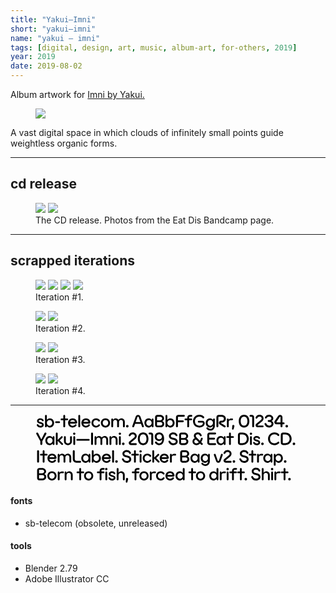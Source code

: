 ```yaml
---
title: "Yakui—Imni"
short: "yakui—imni"
name: "yakui — imni"
tags: [digital, design, art, music, album-art, for-others, 2019]
year: 2019
date: 2019-08-02
---
```

Album artwork for [Imni by Yakui.](http://eatdis.bandcamp.com/album/imni)

<figure>
  <img src="{{ site.baseurl }}/assets/img/imni.jpg">
</figure>

A vast digital space in which clouds of infinitely small points guide weightless organic forms.

* * *

## cd release

<figure>
  <div class="img2  ">
    <img src="{{ site.baseurl }}/assets/img/yakuicd1.jpg">
    <img src="{{ site.baseurl }}/assets/img/yakuicd2.jpg">
  </div>
  <figcaption>
    The CD release. Photos from the Eat Dis Bandcamp page.
  </figcaption>
</figure>

* * *

## scrapped iterations

<figure>
  <div class="img4m">
    <img src="{{ site.baseurl }}/assets/img/imni-a1.png">
    <img src="{{ site.baseurl }}/assets/img/imni-a2.png">
    <img src="{{ site.baseurl }}/assets/img/imni-a3.png">
    <img src="{{ site.baseurl }}/assets/img/imni-a4.png">
  </div>
  <figcaption>
    Iteration #1.
  </figcaption>
</figure>

<figure>
  <div class="img2m">
    <img src="{{ site.baseurl }}/assets/img/imni-b1.png">
    <img src="{{ site.baseurl }}/assets/img/imni-b2.png">
  </div>
  <figcaption>
    Iteration #2.
  </figcaption>
</figure>

<figure>
  <div class="img2m">
    <img src="{{ site.baseurl }}/assets/img/imni-c1.png">
    <img src="{{ site.baseurl }}/assets/img/imni-c2.png">
  </div>
  <figcaption>
    Iteration #3.
  </figcaption>
</figure>

<figure>
  <div class="img2m">
    <img src="{{ site.baseurl }}/assets/img/imni-d1.png">
    <img src="{{ site.baseurl }}/assets/img/imni-d2.png">
  </div>
  <figcaption>
    Iteration #4.
  </figcaption>
</figure>

* * *

<figure>
  <!-- <img src="{{ site.baseurl }}/assets/img/sb-telecom.svg"> -->
  <svg class="txtfill" version="1.1" xmlns="http://www.w3.org/2000/svg" xmlns:xlink="http://www.w3.org/1999/xlink" x="0px" y="0px"
    height="196px" viewBox="0 0 750 196" enable-background="new 0 0 750 196" xml:space="preserve">
    <g id="Layer_1">
      <g>
        <path d="M22.001,19.759c-0.4,0.3-0.85,0.45-1.35,0.45c-0.7,0-1.45-0.35-1.95-1c-1.55-1.95-3.05-2.65-5.15-2.65
          c-2.55,0-4.3,1.15-4.3,2.8c0,1.1,0.95,2,2.6,2.5l4.5,1.3c4.55,1.3,7.05,3.9,7.05,7.25c0,4.2-4.1,7.45-9.451,7.45
          c-4.5,0-7.8-1.85-10.101-5.7c-0.65-1.1-0.2-2.65,1-3.35c0.35-0.2,0.75-0.3,1.1-0.3c0.8,0,1.6,0.45,2.1,1.25
          c1.45,2.25,3.35,3.25,5.9,3.25c2.75,0,4.55-0.95,4.55-2.45c0-1.35-1.05-2.3-3.25-2.9l-4.4-1.25c-4.1-1.15-6.5-3.75-6.5-7.05
          c0-4.3,3.95-7.5,9.201-7.5c4.15,0,6.9,1.35,9.201,4.6C23.451,17.509,23.101,19.009,22.001,19.759z"/>
        <path d="M32.1,4.908v11.501c1.601-2.8,4.801-4.55,8.551-4.55c6.851,0,11.951,5.5,11.951,13
          c0,7.451-5.1,13.001-11.951,13.001c-4,0-7.451-2.05-8.851-5.15v2.2c0,1.35-1.1,2.45-2.45,2.45s-2.45-1.1-2.45-2.45V4.908
          c0-1.4,1.15-2.55,2.55-2.55C30.95,2.358,32.1,3.508,32.1,4.908z M32.1,24.859c0,4.601,3.4,8.151,7.651,8.151
          c4.45,0,7.65-3.5,7.65-8.151c0-4.6-3.3-8.15-7.65-8.15C35.45,16.708,32.1,20.259,32.1,24.859z"/>
        <path d="M55.6,22.809c0-1.35,1.1-2.45,2.5-2.45h8.8c1.35,0,2.45,1.1,2.45,2.45c0,1.45-1.1,2.55-2.5,2.55h-8.8
          c-1.35,0-2.45-1.1-2.45-2.45V22.809z"/>
        <path d="M78.7,12.358v-7.45c0-1.4,1.15-2.55,2.55-2.55c1.5,0,2.65,1.15,2.65,2.6v7.4h6.05c1.4,0,2.5,1.1,2.5,2.45
          c0,1.45-1.1,2.55-2.45,2.55h-6.1V34.81c0,1.4-1.15,2.55-2.55,2.55c-1.5,0-2.65-1.15-2.65-2.6V17.358h-5.101
          c-1.4,0-2.5-1.1-2.5-2.45v-0.1c0-1.35,1.1-2.45,2.45-2.45H78.7z"/>
        <path d="M114.351,26.859H97.5c0.85,3.55,3.95,6.15,7.701,6.15c2.4,0,4.8-1.25,6.2-3.101c0.65-0.85,1.5-1.3,2.3-1.3
          c0.3,0,0.6,0.05,0.85,0.15c1.6,0.65,2.2,2.45,1.35,3.7c-2.3,3.4-6.25,5.4-10.701,5.4c-7.451,0-13.001-5.55-13.001-13.001
          c0-7.45,5.601-13,13.001-13c6.8,0,12.101,4.85,12.75,11.5C118.151,25.159,116.401,26.859,114.351,26.859z M97.8,21.859h14.451
          c-1.1-3-3.9-5.15-7.05-5.15C101.85,16.708,98.95,18.809,97.8,21.859z"/>
        <path d="M121.199,4.908c0-1.4,1.15-2.55,2.55-2.55c1.5,0,2.65,1.15,2.65,2.6V34.81c0,1.4-1.15,2.55-2.55,2.55
          c-1.5,0-2.65-1.15-2.65-2.6V4.908z"/>
        <path d="M152.05,26.859h-16.851c0.85,3.55,3.95,6.15,7.701,6.15c2.4,0,4.8-1.25,6.2-3.101
          c0.65-0.85,1.5-1.3,2.3-1.3c0.3,0,0.6,0.05,0.85,0.15c1.6,0.65,2.2,2.45,1.35,3.7c-2.3,3.4-6.25,5.4-10.701,5.4
          c-7.451,0-13.001-5.55-13.001-13.001c0-7.45,5.601-13,13.001-13c6.8,0,12.101,4.85,12.75,11.5
          C155.85,25.159,154.1,26.859,152.05,26.859z M135.499,21.859h14.451c-1.1-3-3.9-5.15-7.05-5.15
          C139.549,16.708,136.649,18.809,135.499,21.859z"/>
        <path d="M171.399,37.86c-7.451,0-13.001-5.55-13.001-13.001c0-7.4,5.55-13,13.001-13c4.45,0,8.45,2,10.801,5.55
          c0.8,1.2,0.2,2.85-1.3,3.5c-0.3,0.1-0.6,0.15-0.9,0.15c-0.85,0-1.8-0.45-2.5-1.35c-1.45-1.85-3.85-3-6.1-3
          c-4.45,0-7.851,3.6-7.851,8.15c0,4.55,3.4,8.151,7.851,8.151c2.3,0,4.75-1.25,6.2-3.101c0.65-0.85,1.5-1.3,2.35-1.3
          c0.25,0,0.55,0.05,0.85,0.15c1.55,0.65,2.15,2.45,1.3,3.7C179.75,35.91,175.799,37.86,171.399,37.86z"/>
        <path d="M198.048,11.858c7.45,0,13,5.6,13,13c0,7.451-5.55,13.001-13,13.001c-7.451,0-13.001-5.55-13.001-13.001
          C185.047,17.458,190.598,11.858,198.048,11.858z M198.098,33.01c4.45,0,7.801-3.55,7.801-8.201c0-4.55-3.351-8.101-7.801-8.101
          c-4.5,0-7.9,3.65-7.9,8.101C190.198,29.359,193.598,33.01,198.098,33.01z"/>
        <path d="M219.447,14.809v2.2c0.85-3.15,3.8-5.15,7.5-5.15c3.55,0,6.45,1.85,8,4.65c1.5-2.9,4.6-4.65,8.25-4.65
          c5.65,0,9.551,4.3,9.551,9.851v13.1c0,1.4-1.15,2.55-2.65,2.55c-1.4,0-2.55-1.15-2.55-2.55V22.509c0-3.7-2.2-6.1-5.4-6.1
          c-3.6,0-5.9,3-5.9,6.65v11.75c0,1.4-1.15,2.55-2.65,2.55c-1.4,0-2.55-1.15-2.55-2.55v-12.3c0-3.7-2.2-6.1-5.4-6.1
          c-3.6,0-5.9,3-5.9,6.65v11.75c0,1.4-1.15,2.55-2.55,2.55c-1.5,0-2.65-1.15-2.65-2.55v-20c0-1.35,1.1-2.45,2.45-2.45
          S219.447,13.458,219.447,14.809z"/>
        <path d="M259.797,30.359c2,0,3.65,1.6,3.65,3.6c0,2.05-1.65,3.65-3.65,3.65s-3.55-1.6-3.55-3.65
          C256.247,31.959,257.797,30.359,259.797,30.359z"/>
        <path d="M301.498,35.81l-2.9-8.45h-16.701l-2.9,8.45c-0.3,0.85-1.3,1.55-2.2,1.55c-2.35,0-3.55-1.75-2.8-3.9
          l9.701-26.801c0.9-2.5,3.851-4.55,6.5-4.55c2.75,0,5.7,2.05,6.601,4.55L306.5,33.46c0.75,2.15-0.45,3.9-2.75,3.9
          C302.797,37.36,301.797,36.66,301.498,35.81z M288.247,8.658l-4.75,13.951h13.5l-4.75-13.951c-0.3-0.75-1.15-1.4-2-1.4
          S288.547,7.908,288.247,8.658z"/>
        <path d="M329.047,34.91v-2.2c-1.4,3.1-4.851,5.15-8.851,5.15c-6.851,0-11.951-5.55-11.951-13.001
          c0-7.5,5.1-13,11.951-13c4,0,7.4,2,8.851,5.15v-2.2c0-1.35,1.101-2.45,2.45-2.45c1.351,0,2.45,1.1,2.45,2.45V34.96
          c0,1.3-1.1,2.4-2.45,2.4S329.047,36.26,329.047,34.91z M328.747,24.859c0-4.6-3.351-8.15-7.65-8.15c-4.351,0-7.65,3.55-7.65,8.15
          c0,4.65,3.2,8.151,7.65,8.151C325.347,33.01,328.747,29.459,328.747,24.859z"/>
        <path d="M353.196,2.358c5.801,0,10.751,4.45,10.751,9.7c0,3.351-1.851,6.4-4.801,7.651
          c3.351,1.5,5.301,4.3,5.301,7.6c0,5.75-4.601,10.051-10.751,10.051h-9c-3.45,0-6.251-2.8-6.251-6.25V8.608
          c0-3.45,2.801-6.25,6.251-6.25H353.196z M343.945,17.509h9.201c3.15,0,5.3-2.05,5.3-5c0-2.95-2.1-4.95-5.3-4.95h-7.95
          c-0.7,0-1.251,0.55-1.251,1.25V17.509L343.945,17.509z M353.646,32.16c3.1,0,5.3-2.05,5.3-4.851c0-2.8-2.2-4.8-5.3-4.8h-9.701
          v8.401c0,0.7,0.551,1.25,1.251,1.25H353.646z"/>
        <path d="M373.146,4.908v11.501c1.601-2.8,4.801-4.55,8.551-4.55c6.851,0,11.951,5.5,11.951,13
          c0,7.451-5.102,13.001-11.951,13.001c-4,0-7.45-2.05-8.851-5.15v2.2c0,1.35-1.1,2.45-2.45,2.45s-2.45-1.1-2.45-2.45V4.908
          c0-1.4,1.15-2.55,2.55-2.55C371.996,2.358,373.146,3.508,373.146,4.908z M373.146,24.859c0,4.601,3.4,8.151,7.65,8.151
          c4.45,0,7.649-3.5,7.649-8.151c0-4.6-3.299-8.15-7.649-8.15C376.496,16.708,373.146,20.259,373.146,24.859z"/>
        <path d="M400.445,37.36h-0.102c-1.45,0-2.7-1.25-2.7-2.7V8.608c0-3.45,2.802-6.25,6.251-6.25h16.2
          c1.4,0,2.552,1.15,2.552,2.65c0,1.4-1.15,2.55-2.552,2.55h-15.7c-0.699,0-1.251,0.55-1.251,1.25v9.101h13.951
          c1.4,0,2.551,1.15,2.551,2.65c0,1.4-1.149,2.55-2.551,2.55h-13.951V34.66C403.145,36.11,401.895,37.36,400.445,37.36z"/>
        <path d="M429.495,9.858c0-4.3,3.351-7.5,7.7-7.5h4c1.501,0,2.551,1,2.551,2.55c0,1.55-1.05,2.45-2.551,2.45h-4
          c-1.5,0-2.5,1-2.5,2.5v2.5h5.949c1.5,0,2.602,0.95,2.602,2.5c0,1.55-1.102,2.5-2.602,2.5h-5.949V34.76c0,1.6-1,2.6-2.602,2.6
          c-1.6,0-2.6-1-2.6-2.6V17.358h-5.051c-1.5,0-2.551-0.95-2.551-2.5c0-1.55,1.051-2.5,2.551-2.5h5.051L429.495,9.858L429.495,9.858z
          "/>
        <path d="M478.847,25.709c0,7.051-6.45,12.151-15.4,12.151c-10.302,0-17.701-7.45-17.701-17.801
          c0-10.5,7.649-18.201,18.001-18.201c5.251,0,10.001,2,13.301,5.6c1,1.1,0.75,2.9-0.55,3.9c-0.45,0.35-0.95,0.5-1.45,0.5
          c-0.75,0-1.5-0.35-2.1-0.95c-2.352-2.5-5.551-3.85-9.201-3.85c-7.352,0-12.501,5.4-12.501,13.051s4.801,12.551,12.201,12.551
          c5.95,0,10.2-2.8,10.2-6.701v-0.65c0-0.7-0.551-1.25-1.25-1.25h-10.5c-1.4,0-2.552-1.15-2.552-2.65c0-1.4,1.15-2.55,2.552-2.55
          h10.699c3.45,0,6.251,2.8,6.251,6.25V25.709L478.847,25.709z"/>
        <path d="M486.044,37.36c0.8,0,1.65,0.45,2.3,1.3c1.4,1.9,3.9,3.1,6.201,3.1c4.45,0,7.8-3.35,7.8-7.9v-0.55
          c-1.55,2.75-4.8,4.55-8.55,4.55c-6.851,0-11.951-5.55-11.951-13.001c0-7.5,5.102-13,11.951-13c4,0,7.4,2,8.852,5.15v-2.2
          c0-1.35,1.1-2.45,2.449-2.45c1.351,0,2.449,1.1,2.449,2.45V33.86c0,7.2-5.8,12.75-13,12.75c-4.601,0-8.301-1.95-10.651-5.4
          c-0.898-1.3-0.25-3.05,1.302-3.7C485.444,37.41,485.744,37.36,486.044,37.36z M502.345,24.859c0-4.6-3.35-8.15-7.649-8.15
          c-4.351,0-7.65,3.55-7.65,8.15c0,4.65,3.2,8.151,7.65,8.151C498.945,33.01,502.345,29.459,502.345,24.859z"/>
        <path d="M518.795,7.558c-0.7,0-1.25,0.55-1.25,1.25V34.66c0,1.45-1.251,2.7-2.7,2.7c-1.551,0-2.801-1.25-2.801-2.7
          V8.608c0-3.45,2.801-6.25,6.251-6.25h8.3c7.201,0,12.151,4.4,12.151,10.8c0,6.301-5.001,10.701-12.151,10.701h-0.55
          c-0.55,0-0.95,0.4-0.95,0.95c0,0.25,0.2,0.55,0.4,0.7l11.601,7.1c1.3,0.8,1.65,2.45,0.75,3.75c-0.55,0.8-1.5,1.25-2.399,1.25
          c-0.551,0-1.101-0.15-1.601-0.45l-12.301-7.8c-1.351-0.85-2.45-2.85-2.45-4.45c0-3.45,2.8-6.25,6.2-6.25h1.3
          c3.9,0,6.551-2.2,6.551-5.5c0-3.35-2.649-5.6-6.551-5.6L518.795,7.558L518.795,7.558z"/>
        <path d="M556.645,17.358h-5.399c-2.602,0-4.301,1.7-4.301,4.25V34.81c0,1.4-1.149,2.55-2.551,2.55
          c-1.5,0-2.649-1.15-2.649-2.55V14.809c0-1.35,1.101-2.45,2.45-2.45c1.351,0,2.449,1.1,2.449,2.45v2.2
          c0.5-2.65,3.301-4.65,6.45-4.65h3.551c1.351,0,2.45,1.1,2.45,2.45C559.095,16.259,557.994,17.358,556.645,17.358z"/>
        <path d="M556.943,32.91c0.101-1.4,1.351-2.55,2.751-2.55c2.398,0,3.8,1.85,3.199,4.05l-2.25,8.201
          c-0.199,0.8-1.101,1.5-1.949,1.5c-1.45,0-2.45-1.1-2.352-2.5L556.943,32.91z"/>
        <path d="M590.294,1.858c9.101,0,15.001,7.1,15.001,18.001c0,11-5.851,18.001-15.001,18.001
          c-9.149,0-15.001-7.05-15.001-18.001C575.293,8.858,581.144,1.858,590.294,1.858z M590.294,32.66c5.9,0,9.501-4.8,9.501-12.801
          c0-7.951-3.65-12.801-9.501-12.801c-5.9,0-9.501,4.8-9.501,12.801C580.793,27.809,584.443,32.66,590.294,32.66z"/>
        <path d="M605.793,4.908c0-1.4,1.15-2.55,2.55-2.55h4.201c3.45,0,6.25,2.8,6.25,6.25V34.66c0,1.45-1.25,2.7-2.7,2.7
          c-1.55,0-2.8-1.25-2.8-2.7V8.808c0-0.7-0.551-1.25-1.251-1.25h-3.7c-1.398,0-2.55-1.15-2.55-2.55V4.908z"/>
        <path d="M643.094,32.16c1.399,0,2.55,1.15,2.55,2.55c0,1.5-1.149,2.65-2.601,2.65h-14.251c-3.3,0-6-2.7-6-6
          c0-1.45,0.9-3.3,1.95-4.15l10.149-8.151c4.102-3.25,5.2-4.7,5.2-6.7c0-3.25-2.3-5.4-5.85-5.4c-2.852,0-4.602,1.1-6.551,4.4
          c-0.5,0.85-1.351,1.35-2.25,1.35c-0.45,0-0.9-0.1-1.301-0.35c-1.301-0.8-1.751-2.5-1-3.7c3.2-5.15,6.101-6.8,11.102-6.8
          c6.4,0,11.25,4.5,11.25,10.4c0,3.7-2.149,6.951-7.2,10.901l-9.15,7.2c-0.199,0.15-0.399,0.5-0.399,0.8c0,0.55,0.45,1,1,1H643.094z
          "/>
        <path d="M651.993,12.559c-0.4,0-0.801-0.15-1.2-0.35c-1.3-0.8-1.75-2.45-1.05-3.65c2.898-4.85,6.25-6.7,11.649-6.7
          c6.4,0,11.602,4.5,11.602,10.101c0,3.4-1.75,6.25-4.65,7.65c3.15,1.3,5.15,4.35,5.15,7.75c0,5.85-5.3,10.5-12.051,10.5
          c-6.302,0-10.102-2.5-13.052-8.951c-0.6-1.3,0.051-2.95,1.45-3.55c0.351-0.2,0.75-0.25,1.101-0.25c0.949,0,1.851,0.6,2.301,1.6
          c1.898,4.101,4.399,5.851,8.101,5.851c3.851,0,6.65-2.2,6.65-5.2c0-3.2-2.45-5.4-5.95-5.4h-2.301c-1.351,0-2.45-1.1-2.45-2.45
          c0-1.4,1.101-2.5,2.45-2.5h2.301c3.35,0,5.55-2,5.55-5c0-3.05-2.45-5.05-6.25-5.05c-3.251,0-5.399,1.25-7.149,4.25
          C653.693,12.058,652.843,12.559,651.993,12.559z"/>
        <path d="M675.942,22.959c0-1,0.449-2.45,1-3.3l9.899-14.751c1.051-1.55,3.4-2.8,5.4-2.8
          c3.7,0,6.751,3.05,6.751,6.75v14.551h3.45c1.398,0,2.55,1.15,2.55,2.65c0,1.4-1.15,2.55-2.55,2.55h-3.45v6.05
          c0,1.45-1.25,2.7-2.801,2.7c-1.45,0-2.7-1.25-2.7-2.7v-6.05h-11.95c-3.101,0-5.601-2.5-5.601-5.601L675.942,22.959L675.942,22.959
          z M693.493,23.409V8.608c0-0.7-0.55-1.25-1.25-1.25c-0.351,0-0.75,0.2-0.95,0.5l-9.15,13.651c-0.148,0.2-0.25,0.55-0.25,0.8
          c0,0.6,0.5,1.1,1.102,1.1H693.493z"/>
        <path d="M711.043,30.359c2,0,3.649,1.6,3.649,3.6c0,2.05-1.649,3.65-3.649,3.65c-2.001,0-3.551-1.6-3.551-3.65
          C707.492,31.959,709.042,30.359,711.043,30.359z"/>
        <path d="M25.551,53.708c0.4-0.75,1.35-1.35,2.25-1.35c2.7,0,3.85,1.95,2.55,4.3l-11.05,19.951v7.95
          c0,1.55-1.25,2.8-2.9,2.8c-1.55,0-2.8-1.25-2.8-2.8v-7.95L2.55,56.658c-1.3-2.351-0.15-4.3,2.601-4.3c0.85,0,1.8,0.6,2.15,1.35
          l8.451,16.551c0.1,0.25,0.4,0.45,0.7,0.45c0.3,0,0.6-0.2,0.7-0.45L25.551,53.708z"/>
        <path d="M48.651,84.91v-2.2c-1.4,3.1-4.85,5.15-8.851,5.15c-6.85,0-11.951-5.55-11.951-13.001
          c0-7.5,5.101-13,11.951-13c4,0,7.4,2,8.851,5.15v-2.2c0-1.35,1.1-2.45,2.45-2.45s2.45,1.1,2.45,2.45V84.96c0,1.3-1.1,2.4-2.45,2.4
          S48.651,86.26,48.651,84.91z M48.352,74.859c0-4.6-3.35-8.15-7.65-8.15c-4.351,0-7.651,3.55-7.651,8.15
          c0,4.65,3.2,8.151,7.651,8.151C44.951,83.01,48.352,79.459,48.352,74.859z"/>
        <path d="M62.75,54.958v18.101l9.951-9.951c0.5-0.5,1.1-0.7,1.75-0.7c0.65,0,1.3,0.2,1.75,0.7
          c1,0.95,1,2.55,0.05,3.5l-7.75,7.75l8.75,8.701c0.95,0.95,0.95,2.55,0,3.5c-0.5,0.5-1.15,0.75-1.8,0.75c-0.65,0-1.3-0.25-1.75-0.7
          L62.75,75.659v9.15c0,1.4-1.15,2.55-2.55,2.55c-1.5,0-2.65-1.15-2.65-2.6V54.908c0-1.4,1.15-2.55,2.55-2.55
          C61.6,52.358,62.75,53.508,62.75,54.958z"/>
        <path d="M103.051,77.609c0,5.7-5,10.25-11.25,10.25c-6.301,0-11.251-4.5-11.251-10.25v-12.7
          c0-1.4,1.15-2.55,2.65-2.55c1.4,0,2.55,1.15,2.55,2.55v12.65c0,3.15,2.45,5.3,6.05,5.3c3.65,0,6.05-2.1,6.05-5.3v-12.65
          c0-1.4,1.15-2.55,2.65-2.55c1.4,0,2.55,1.15,2.55,2.55L103.051,77.609L103.051,77.609z"/>
        <path d="M109.6,52.108c1.85,0,3.4,1.5,3.4,3.35c0,1.9-1.55,3.4-3.4,3.4s-3.3-1.5-3.3-3.4
          C106.299,53.608,107.75,52.108,109.6,52.108z M107.049,64.909c0-1.4,1.15-2.55,2.55-2.55c1.5,0,2.65,1.15,2.65,2.6V84.81
          c0,1.4-1.15,2.55-2.55,2.55c-1.5,0-2.65-1.15-2.65-2.6V64.909z"/>
        <path d="M115.749,72.809c0-1.35,1.1-2.45,2.45-2.45h32.552c1.4,0,2.5,1.1,2.5,2.45c0,1.45-1.1,2.55-2.45,2.55
          h-32.552c-1.4,0-2.5-1.1-2.5-2.45V72.809z"/>
        <path d="M157.249,55.058c0-1.45,1.25-2.7,2.7-2.7c1.55,0,2.8,1.25,2.8,2.7V84.66c0,1.45-1.25,2.7-2.7,2.7
          c-1.55,0-2.8-1.25-2.8-2.7V55.058z"/>
        <path d="M172.149,64.809v2.2c0.85-3.15,3.8-5.15,7.5-5.15c3.55,0,6.45,1.85,8,4.65c1.5-2.9,4.6-4.65,8.25-4.65
          c5.65,0,9.551,4.3,9.551,9.851v13.1c0,1.4-1.15,2.55-2.65,2.55c-1.4,0-2.55-1.15-2.55-2.55V72.509c0-3.7-2.2-6.1-5.4-6.1
          c-3.601,0-5.9,3-5.9,6.65v11.75c0,1.4-1.15,2.55-2.65,2.55c-1.4,0-2.55-1.15-2.55-2.55v-12.3c0-3.7-2.2-6.1-5.4-6.1
          c-3.6,0-5.9,3-5.9,6.65v11.75c0,1.4-1.15,2.55-2.55,2.55c-1.5,0-2.65-1.15-2.65-2.55v-20c0-1.35,1.1-2.45,2.45-2.45
          C171.05,62.359,172.149,63.458,172.149,64.809z"/>
        <path d="M226.949,84.81V72.509c0-3.7-2.4-6.1-5.9-6.1c-3.9,0-6.4,3-6.4,6.65v11.75c0,1.4-1.15,2.55-2.55,2.55
          c-1.5,0-2.65-1.15-2.65-2.55v-20c0-1.35,1.1-2.45,2.45-2.45s2.45,1.1,2.45,2.45v2.2c0.85-3.15,4-5.15,7.951-5.15
          c5.75,0,9.851,4.3,9.851,9.851v13.1c0,1.4-1.15,2.55-2.65,2.55C228.1,87.36,226.949,86.21,226.949,84.81z"/>
        <path d="M238.698,52.108c1.85,0,3.4,1.5,3.4,3.35c0,1.9-1.55,3.4-3.4,3.4c-1.85,0-3.3-1.5-3.3-3.4
          C235.398,53.608,236.848,52.108,238.698,52.108z M236.148,64.909c0-1.4,1.15-2.55,2.55-2.55c1.5,0,2.65,1.15,2.65,2.6V84.81
          c0,1.4-1.15,2.55-2.55,2.55c-1.5,0-2.65-1.15-2.65-2.6V64.909z"/>
        <path d="M248.398,80.359c2,0,3.65,1.6,3.65,3.6c0,2.05-1.65,3.65-3.65,3.65s-3.55-1.6-3.55-3.65
          C244.848,81.959,246.398,80.359,248.398,80.359z"/>
        <path d="M284.098,82.16c1.4,0,2.55,1.15,2.55,2.55c0,1.5-1.15,2.65-2.6,2.65h-14.251c-3.3,0-6-2.7-6-6
          c0-1.45,0.9-3.3,1.95-4.15l10.15-8.151c4.101-3.25,5.201-4.7,5.201-6.7c0-3.25-2.3-5.4-5.851-5.4c-2.85,0-4.6,1.1-6.55,4.4
          c-0.5,0.85-1.35,1.35-2.25,1.35c-0.45,0-0.9-0.1-1.3-0.35c-1.3-0.8-1.75-2.5-1-3.7c3.2-5.15,6.101-6.8,11.101-6.8
          c6.4,0,11.251,4.5,11.251,10.4c0,3.7-2.15,6.951-7.201,10.901l-9.15,7.2c-0.2,0.15-0.4,0.5-0.4,0.8c0,0.55,0.45,1,1,1H284.098z"/>
        <path d="M304.648,51.858c9.101,0,15,7.1,15,18.001c0,11-5.85,18.001-15,18.001s-15.001-7.05-15.001-18.001
          C289.647,58.858,295.498,51.858,304.648,51.858z M304.648,82.66c5.901,0,9.5-4.8,9.5-12.801c0-7.951-3.65-12.801-9.5-12.801
          c-5.9,0-9.5,4.8-9.5,12.801C295.147,77.809,298.798,82.66,304.648,82.66z"/>
        <path d="M320.146,54.908c0-1.4,1.15-2.55,2.55-2.55h4.201c3.45,0,6.25,2.8,6.25,6.25V84.66
          c0,1.45-1.25,2.7-2.7,2.7c-1.55,0-2.8-1.25-2.8-2.7V58.808c0-0.7-0.551-1.25-1.251-1.25h-3.7c-1.399,0-2.55-1.15-2.55-2.55V54.908
          L320.146,54.908z"/>
        <path d="M339.196,78.109c0.5-0.35,1.051-0.55,1.601-0.55c0.9,0,1.75,0.45,2.35,1.3c1.9,2.5,4.301,3.9,7.051,3.9
          c4.95,0,8.301-4.851,8.301-12.201c-1.2,3.05-5.101,5.4-9.501,5.4c-6.45,0-11.601-5.25-11.601-11.9
          c0-7.25,5.25-12.201,12.901-12.201c8.3,0,13.65,6.7,13.65,17.051c0,11.601-5.351,18.951-13.851,18.951
          c-4.551,0-8.351-1.95-11.501-5.9C337.646,80.81,337.946,79.009,339.196,78.109z M350.298,57.058c-4.251,0-7.401,2.95-7.401,7
          c0,4.1,3.251,7.2,7.501,7.2s7.351-3,7.351-7.101C357.748,60.058,354.598,57.058,350.298,57.058z"/>
        <path d="M400.547,62.158c-0.399,0.25-0.85,0.4-1.3,0.4c-0.851,0-1.65-0.5-2.2-1.3c-1.949-3.1-4.102-4.3-7.449-4.3
          c-3.9,0-6.552,2.05-6.552,5.1c0,2.25,1.55,3.9,4.2,4.4l5.551,1c6.2,1.1,9.75,4.8,9.75,10.151c0,5.8-5.399,10.25-12.551,10.25
          c-6.551,0-10.551-2.6-13.501-8.951c-0.649-1.3,0-2.95,1.399-3.55c0.351-0.2,0.75-0.25,1.101-0.25c0.95,0,1.899,0.6,2.351,1.6
          c1.9,4.05,4.65,5.851,8.65,5.851c4.199,0,7.051-1.95,7.051-4.85c0-2.8-1.551-4.25-5.15-4.951l-5.5-1.05
          c-5.399-1.05-8.75-4.75-8.75-9.651c0-5.65,5.301-10.2,11.951-10.2c5.5,0,8.699,1.75,11.899,6.75
          C402.247,59.808,401.797,61.458,400.547,62.158z"/>
        <path d="M421.296,52.358c5.801,0,10.751,4.45,10.751,9.7c0,3.351-1.851,6.4-4.801,7.651
          c3.351,1.5,5.301,4.3,5.301,7.6c0,5.75-4.601,10.051-10.751,10.051h-9c-3.45,0-6.251-2.8-6.251-6.25V58.608
          c0-3.45,2.801-6.25,6.251-6.25H421.296z M412.045,67.509h9.201c3.15,0,5.3-2.05,5.3-5c0-2.95-2.1-4.95-5.3-4.95h-7.95
          c-0.7,0-1.251,0.55-1.251,1.25V67.509L412.045,67.509z M421.746,82.16c3.1,0,5.3-2.05,5.3-4.851c0-2.8-2.2-4.8-5.3-4.8h-9.701
          v8.401c0,0.7,0.551,1.25,1.251,1.25H421.746z"/>
        <path d="M472.695,86.51l-0.051,0.05c-0.5,0.5-1.148,0.75-1.85,0.75c-0.65,0-1.351-0.25-1.851-0.75l-3.351-3.35
          c-3.051,3-6.501,4.65-10.15,4.65c-6.4,0-11.15-4.45-11.15-10.4c0-4.351,2.601-7.951,6.551-9.501c-1.95-2.5-2.601-4.35-2.601-6.45
          c0-5.55,4.649-9.65,11.001-9.65c4.899,0,7.7,1.65,10.851,6.8c0.75,1.2,0.3,2.9-1,3.7c-0.399,0.25-0.851,0.35-1.3,0.35
          c-0.9,0-1.751-0.5-2.251-1.35c-1.899-3.35-3.55-4.4-6.3-4.4c-3.5,0-5.602,1.75-5.602,4.65c0,1.75,1.102,3.25,6.15,8.3l5.551,5.55
          c1.149-1.95,2.149-4.35,3-7c0.3-1.05,1.25-1.75,2.3-1.75c0.301,0,0.551,0.05,0.852,0.15c1.35,0.5,2.1,1.95,1.648,3.3
          c-1.148,3.4-2.6,6.4-4.199,8.901l3.75,3.75C473.696,83.81,473.696,85.51,472.695,86.51z M454.345,71.909
          c-3.101,0.35-4.851,2.5-4.851,5.5c0,3.3,2.351,5.45,5.95,5.45c2.399,0,4.649-1.1,6.7-3.1l-6.251-6.25
          C455.345,72.959,454.795,72.409,454.345,71.909z"/>
        <path d="M492.943,82.16h15.699c1.4,0,2.552,1.15,2.552,2.65c0,1.4-1.15,2.55-2.552,2.55h-16.199
          c-3.45,0-6.251-2.8-6.251-6.25V58.608c0-3.45,2.801-6.25,6.251-6.25h16.199c1.4,0,2.552,1.15,2.552,2.65
          c0,1.4-1.15,2.55-2.552,2.55h-15.699c-0.7,0-1.25,0.55-1.25,1.25v8.101h13.949c1.4,0,2.552,1.15,2.552,2.65
          c0,1.4-1.15,2.55-2.552,2.55h-13.949v8.801C491.693,81.609,492.243,82.16,492.943,82.16z"/>
        <path d="M532.994,84.91v-2.2c-1.4,3.1-4.852,5.15-8.852,5.15c-6.851,0-11.95-5.55-11.95-13.001
          c0-7.5,5.101-13,11.95-13c4,0,7.4,2,8.852,5.15v-2.2c0-1.35,1.1-2.45,2.45-2.45c1.35,0,2.45,1.1,2.45,2.45V84.96
          c0,1.3-1.102,2.4-2.45,2.4C534.094,87.36,532.994,86.26,532.994,84.91z M532.693,74.859c0-4.6-3.351-8.15-7.65-8.15
          c-4.35,0-7.65,3.55-7.65,8.15c0,4.65,3.2,8.151,7.65,8.151C529.294,83.01,532.693,79.459,532.693,74.859z"/>
        <path d="M547.743,62.358v-7.451c0-1.4,1.149-2.55,2.55-2.55c1.5,0,2.65,1.15,2.65,2.6v7.4h6.051
          c1.398,0,2.5,1.1,2.5,2.45c0,1.45-1.102,2.55-2.45,2.55h-6.101V84.81c0,1.4-1.15,2.55-2.551,2.55c-1.5,0-2.649-1.15-2.649-2.6
          V67.358h-5.102c-1.399,0-2.5-1.1-2.5-2.45v-0.1c0-1.35,1.101-2.45,2.45-2.45H547.743z"/>
        <path d="M585.992,52.358c10.351,0,17.65,7.3,17.65,17.551c0,10.201-7.351,17.451-17.65,17.451h-6.75
          c-3.45,0-6.251-2.8-6.251-6.25V58.608c0-3.45,2.801-6.25,6.251-6.25H585.992z M585.992,82.16c6.95,0,12.051-5.15,12.051-12.251
          c0-7.15-5.051-12.351-12.051-12.351h-6.25c-0.7,0-1.25,0.55-1.25,1.25V80.91c0,0.7,0.55,1.25,1.25,1.25H585.992z"/>
        <path d="M609.69,52.108c1.851,0,3.399,1.5,3.399,3.35c0,1.9-1.55,3.4-3.399,3.4c-1.851,0-3.301-1.5-3.301-3.4
          C606.391,53.608,607.841,52.108,609.69,52.108z M607.141,64.909c0-1.4,1.15-2.55,2.551-2.55c1.501,0,2.649,1.15,2.649,2.6V84.81
          c0,1.4-1.148,2.55-2.55,2.55c-1.5,0-2.65-1.15-2.65-2.6V64.909z"/>
        <path d="M634.342,69.759c-0.398,0.3-0.85,0.45-1.35,0.45c-0.7,0-1.45-0.35-1.95-1c-1.55-1.95-3.051-2.65-5.15-2.65
          c-2.55,0-4.301,1.15-4.301,2.8c0,1.1,0.95,2,2.602,2.5l4.5,1.3c4.551,1.3,7.051,3.9,7.051,7.25c0,4.2-4.102,7.45-9.45,7.45
          c-4.501,0-7.801-1.85-10.101-5.7c-0.65-1.1-0.2-2.65,1-3.35c0.35-0.2,0.75-0.3,1.1-0.3c0.8,0,1.601,0.45,2.101,1.25
          c1.449,2.25,3.351,3.25,5.9,3.25c2.75,0,4.55-0.95,4.55-2.45c0-1.35-1.05-2.3-3.25-2.9l-4.399-1.25c-4.102-1.15-6.5-3.75-6.5-7.05
          c0-4.3,3.949-7.5,9.199-7.5c4.15,0,6.9,1.35,9.2,4.6C635.792,67.509,635.442,69.009,634.342,69.759z"/>
        <path d="M642.291,80.359c2,0,3.649,1.6,3.649,3.6c0,2.05-1.649,3.65-3.649,3.65c-2.001,0-3.551-1.6-3.551-3.65
          C638.74,81.959,640.29,80.359,642.291,80.359z"/>
        <path d="M676.19,87.86c-10.352,0-18.001-7.65-18.001-18.001c0-10.301,7.649-18.001,18.001-18.001
          c5.399,0,10.051,2.1,13.301,5.6c1,1.1,0.75,2.9-0.55,3.9c-0.45,0.35-0.95,0.5-1.45,0.5c-0.75,0-1.5-0.35-2.101-0.95
          c-2.251-2.4-5.45-3.85-9.2-3.85c-7.301,0-12.501,5.35-12.501,12.801c0,7.45,5.149,12.801,12.501,12.801
          c3.649,0,6.751-1.35,8.95-3.6c0.699-0.7,1.551-1.05,2.399-1.05c0.551,0,1.15,0.15,1.65,0.55c1.149,0.9,1.399,2.55,0.449,3.6
          C686.392,85.71,681.691,87.86,676.19,87.86z"/>
        <path d="M707.24,52.358c10.351,0,17.65,7.3,17.65,17.551c0,10.201-7.351,17.451-17.65,17.451h-6.75
          c-3.45,0-6.251-2.8-6.251-6.25V58.608c0-3.45,2.801-6.25,6.251-6.25H707.24z M707.24,82.16c6.95,0,12.051-5.15,12.051-12.251
          c0-7.15-5.051-12.351-12.051-12.351h-6.25c-0.7,0-1.25,0.55-1.25,1.25V80.91c0,0.7,0.55,1.25,1.25,1.25H707.24z"/>
        <path d="M731.439,80.359c2,0,3.648,1.6,3.648,3.6c0,2.05-1.648,3.65-3.648,3.65c-2.001,0-3.552-1.6-3.552-3.65
          C727.889,81.959,729.438,80.359,731.439,80.359z"/>
        <path d="M4.5,105.059c0-1.449,1.25-2.699,2.7-2.699c1.55,0,2.8,1.25,2.8,2.699v29.603c0,1.45-1.25,2.7-2.7,2.7
          c-1.55,0-2.8-1.25-2.8-2.7V105.059z"/>
        <path d="M20.35,112.359v-7.451c0-1.4,1.15-2.551,2.55-2.551c1.5,0,2.65,1.15,2.65,2.601v7.399h6.05
          c1.4,0,2.5,1.101,2.5,2.451c0,1.449-1.1,2.549-2.45,2.549h-6.1v17.451c0,1.399-1.15,2.551-2.55,2.551c-1.5,0-2.65-1.15-2.65-2.602
          v-17.4h-5.1c-1.4,0-2.5-1.1-2.5-2.449v-0.1c0-1.351,1.1-2.451,2.45-2.451h5.15V112.359z"/>
        <path d="M56.001,126.859H39.15c0.85,3.551,3.95,6.149,7.701,6.149c2.4,0,4.8-1.25,6.2-3.1
          c0.65-0.851,1.5-1.302,2.3-1.302c0.3,0,0.6,0.052,0.85,0.15c1.6,0.65,2.2,2.45,1.35,3.7c-2.3,3.399-6.25,5.399-10.701,5.399
          c-7.451,0-13.001-5.551-13.001-13c0-7.45,5.601-13,13.001-13c6.8,0,12.101,4.85,12.75,11.5
          C59.801,125.159,58.051,126.859,56.001,126.859z M39.45,121.859h14.451c-1.1-3-3.9-5.15-7.05-5.15
          C43.5,116.709,40.6,118.811,39.45,121.859z"/>
        <path d="M67.75,114.809v2.2c0.85-3.149,3.8-5.149,7.5-5.149c3.55,0,6.45,1.85,8,4.649
          c1.5-2.899,4.6-4.649,8.25-4.649c5.65,0,9.551,4.3,9.551,9.85v13.102c0,1.399-1.15,2.551-2.65,2.551c-1.4,0-2.55-1.15-2.55-2.551
          V122.51c0-3.699-2.2-6.101-5.4-6.101c-3.601,0-5.9,3-5.9,6.649v11.752c0,1.398-1.15,2.549-2.65,2.549
          c-1.4,0-2.55-1.149-2.55-2.549V122.51c0-3.699-2.2-6.101-5.4-6.101c-3.6,0-5.9,3-5.9,6.649v11.752c0,1.398-1.15,2.549-2.55,2.549
          c-1.5,0-2.65-1.149-2.65-2.549v-20.002c0-1.35,1.1-2.449,2.45-2.449C66.651,112.359,67.75,113.459,67.75,114.809z"/>
        <path d="M108.349,102.357c1.45,0,2.7,1.25,2.7,2.701v22.102c0,2.75,2.25,5,5,5H126.5c1.4,0,2.55,1.15,2.55,2.55
          c0,1.5-1.15,2.649-2.55,2.649h-10.95c-5.5,0-10.001-4.5-10.001-10v-22.301c0-1.451,1.25-2.701,2.7-2.701H108.349z"/>
        <path d="M150.35,134.91v-2.2c-1.4,3.101-4.85,5.149-8.851,5.149c-6.85,0-11.951-5.551-11.951-13
          c0-7.5,5.101-13,11.951-13c4,0,7.4,2,8.851,5.149v-2.2c0-1.35,1.1-2.449,2.45-2.449c1.35,0,2.45,1.1,2.45,2.449v20.151
          c0,1.301-1.1,2.399-2.45,2.399C151.45,137.359,150.35,136.261,150.35,134.91z M150.05,124.859c0-4.601-3.35-8.15-7.65-8.15
          c-4.351,0-7.651,3.551-7.651,8.15c0,4.649,3.2,8.149,7.651,8.149C146.65,133.01,150.05,129.46,150.05,124.859z"/>
        <path d="M164.449,104.908v11.501c1.601-2.8,4.801-4.55,8.551-4.55c6.851,0,11.951,5.5,11.951,13
          c0,7.449-5.1,13-11.951,13c-4,0-7.451-2.049-8.851-5.149v2.2c0,1.351-1.1,2.449-2.45,2.449c-1.35,0-2.45-1.1-2.45-2.449v-30.002
          c0-1.4,1.15-2.551,2.55-2.551C163.299,102.357,164.449,103.508,164.449,104.908z M164.449,124.859c0,4.601,3.4,8.149,7.651,8.149
          c4.45,0,7.65-3.5,7.65-8.149c0-4.601-3.3-8.15-7.65-8.15C167.8,116.709,164.449,120.26,164.449,124.859z"/>
        <path d="M210.101,126.859H193.25c0.85,3.551,3.95,6.149,7.701,6.149c2.4,0,4.8-1.25,6.2-3.1
          c0.65-0.851,1.5-1.302,2.3-1.302c0.3,0,0.6,0.052,0.85,0.15c1.6,0.65,2.2,2.45,1.35,3.7c-2.3,3.399-6.25,5.399-10.701,5.399
          c-7.451,0-13.001-5.551-13.001-13c0-7.45,5.601-13,13.001-13c6.8,0,12.101,4.85,12.75,11.5
          C213.901,125.159,212.151,126.859,210.101,126.859z M193.55,121.859H208c-1.1-3-3.9-5.15-7.05-5.15
          C197.6,116.709,194.7,118.811,193.55,121.859z"/>
        <path d="M216.949,104.908c0-1.4,1.15-2.551,2.55-2.551c1.5,0,2.65,1.15,2.65,2.601v29.853
          c0,1.398-1.15,2.549-2.55,2.549c-1.5,0-2.65-1.149-2.65-2.601V104.908z"/>
        <path d="M229.198,130.359c2,0,3.65,1.601,3.65,3.601c0,2.051-1.65,3.649-3.65,3.649s-3.55-1.6-3.55-3.649
          C225.648,131.96,227.198,130.359,229.198,130.359z"/>
        <path d="M268.949,112.159c-0.4,0.25-0.85,0.399-1.3,0.399c-0.85,0-1.65-0.5-2.2-1.3c-1.95-3.1-4.101-4.3-7.451-4.3
          c-3.9,0-6.55,2.05-6.55,5.1c0,2.25,1.55,3.9,4.2,4.4l5.55,1c6.2,1.102,9.75,4.801,9.75,10.15c0,5.801-5.4,10.25-12.551,10.25
          c-6.55,0-10.55-2.601-13.5-8.949c-0.65-1.301,0-2.95,1.4-3.551c0.35-0.2,0.75-0.25,1.1-0.25c0.95,0,1.9,0.601,2.35,1.601
          c1.9,4.05,4.65,5.851,8.65,5.851c4.2,0,7.051-1.949,7.051-4.851c0-2.801-1.55-4.25-5.15-4.95l-5.5-1.051
          c-5.4-1.05-8.75-4.75-8.75-9.65c0-5.649,5.3-10.199,11.951-10.199c5.5,0,8.701,1.75,11.901,6.75
          C270.649,109.809,270.199,111.459,268.949,112.159z"/>
        <path d="M278.797,112.359v-7.451c0-1.4,1.15-2.551,2.55-2.551c1.5,0,2.65,1.15,2.65,2.601v7.399h6.05
          c1.4,0,2.5,1.101,2.5,2.451c0,1.449-1.1,2.549-2.45,2.549h-6.101v17.451c0,1.399-1.15,2.551-2.55,2.551
          c-1.5,0-2.65-1.15-2.65-2.602v-17.4h-5.101c-1.4,0-2.5-1.1-2.5-2.449v-0.1c0-1.351,1.1-2.451,2.45-2.451h5.152V112.359z"/>
        <path d="M297.347,102.107c1.85,0,3.4,1.5,3.4,3.351c0,1.899-1.55,3.399-3.4,3.399c-1.85,0-3.3-1.5-3.3-3.399
          C294.047,103.607,295.497,102.107,297.347,102.107z M294.797,114.909c0-1.4,1.15-2.55,2.55-2.55c1.5,0,2.65,1.149,2.65,2.6v19.852
          c0,1.399-1.15,2.551-2.55,2.551c-1.5,0-2.65-1.15-2.65-2.602V114.909z"/>
        <path d="M316.497,137.859c-7.45,0-13.001-5.551-13.001-13c0-7.4,5.551-13,13.001-13c4.45,0,8.45,2,10.801,5.55
          c0.8,1.2,0.2,2.851-1.3,3.5c-0.301,0.101-0.601,0.149-0.9,0.149c-0.851,0-1.8-0.449-2.5-1.351c-1.45-1.851-3.851-3-6.101-3
          c-4.45,0-7.851,3.601-7.851,8.149c0,4.552,3.4,8.15,7.851,8.15c2.3,0,4.75-1.25,6.2-3.1c0.65-0.852,1.5-1.301,2.351-1.301
          c0.25,0,0.55,0.051,0.85,0.149c1.55,0.65,2.15,2.45,1.3,3.7C324.848,135.91,320.897,137.859,316.497,137.859z"/>
        <path d="M335.846,104.958v18.101l9.951-9.951c0.5-0.5,1.1-0.699,1.75-0.699c0.649,0,1.3,0.199,1.75,0.699
          c1,0.951,1,2.551,0.05,3.5l-7.75,7.75l8.75,8.701c0.95,0.949,0.95,2.551,0,3.5c-0.5,0.5-1.15,0.75-1.8,0.75s-1.3-0.25-1.75-0.699
          l-10.951-10.951v9.15c0,1.399-1.149,2.551-2.55,2.551c-1.5,0-2.65-1.15-2.65-2.602v-29.852c0-1.4,1.15-2.551,2.55-2.551
          C334.696,102.357,335.846,103.508,335.846,104.958z"/>
        <path d="M373.797,126.859h-16.851c0.85,3.551,3.95,6.149,7.7,6.149c2.4,0,4.8-1.25,6.2-3.1
          c0.65-0.851,1.5-1.302,2.3-1.302c0.301,0,0.601,0.052,0.851,0.15c1.601,0.65,2.2,2.45,1.35,3.7c-2.3,3.399-6.25,5.399-10.7,5.399
          c-7.45,0-13.001-5.551-13.001-13c0-7.45,5.601-13,13.001-13c6.801,0,12.101,4.85,12.751,11.5
          C377.598,125.159,375.848,126.859,373.797,126.859z M357.246,121.859h14.451c-1.101-3-3.9-5.15-7.051-5.15
          C361.296,116.709,358.396,118.811,357.246,121.859z"/>
        <path d="M395.546,117.359h-5.399c-2.602,0-4.301,1.699-4.301,4.25v13.201c0,1.398-1.15,2.549-2.551,2.549
          c-1.5,0-2.65-1.149-2.65-2.549v-20.002c0-1.35,1.102-2.449,2.451-2.449c1.351,0,2.449,1.1,2.449,2.449v2.2
          c0.5-2.649,3.301-4.649,6.45-4.649h3.551c1.351,0,2.45,1.1,2.45,2.449C397.996,116.259,396.896,117.359,395.546,117.359z"/>
        <path d="M424.245,102.357c5.801,0,10.751,4.451,10.751,9.701c0,3.351-1.852,6.399-4.801,7.649
          c3.351,1.5,5.301,4.301,5.301,7.601c0,5.752-4.602,10.051-10.751,10.051h-9c-3.45,0-6.251-2.799-6.251-6.25v-22.502
          c0-3.449,2.801-6.25,6.251-6.25H424.245z M414.994,117.509h9.201c3.149,0,5.3-2.05,5.3-5s-2.101-4.95-5.3-4.95h-7.95
          c-0.7,0-1.251,0.551-1.251,1.25V117.509L414.994,117.509z M424.695,132.16c3.1,0,5.3-2.051,5.3-4.852c0-2.8-2.2-4.8-5.3-4.8
          h-9.701v8.4c0,0.7,0.551,1.25,1.251,1.25L424.695,132.16L424.695,132.16z"/>
        <path d="M459.296,134.91v-2.2c-1.399,3.101-4.851,5.149-8.851,5.149c-6.852,0-11.951-5.551-11.951-13
          c0-7.5,5.101-13,11.951-13c4,0,7.399,2,8.851,5.149v-2.2c0-1.35,1.101-2.449,2.45-2.449s2.449,1.1,2.449,2.449v20.151
          c0,1.301-1.101,2.399-2.449,2.399C460.396,137.359,459.296,136.261,459.296,134.91z M458.995,124.859
          c0-4.601-3.351-8.15-7.65-8.15c-4.35,0-7.649,3.551-7.649,8.15c0,4.649,3.199,8.149,7.649,8.149
          C455.596,133.01,458.995,129.46,458.995,124.859z"/>
        <path d="M471.894,137.359c0.801,0,1.65,0.451,2.301,1.301c1.399,1.9,3.899,3.101,6.2,3.101
          c4.45,0,7.801-3.351,7.801-7.899v-0.551c-1.551,2.75-4.801,4.551-8.551,4.551c-6.851,0-11.95-5.551-11.95-13.002
          c0-7.5,5.101-13,11.95-13c4,0,7.4,2,8.852,5.15v-2.199c0-1.351,1.1-2.451,2.45-2.451c1.35,0,2.448,1.101,2.448,2.451v19.051
          c0,7.199-5.8,12.75-13,12.75c-4.601,0-8.301-1.949-10.65-5.399c-0.899-1.301-0.25-3.051,1.301-3.7
          C471.294,137.41,471.594,137.359,471.894,137.359z M488.194,124.859c0-4.601-3.351-8.15-7.65-8.15c-4.35,0-7.65,3.551-7.65,8.15
          c0,4.649,3.2,8.149,7.65,8.149C484.795,133.01,488.194,129.46,488.194,124.859z"/>
        <path d="M515.645,131.16c0.25,0.699,1.051,1.3,1.851,1.3c0.75,0,1.551-0.601,1.801-1.3l5.601-17.051
          c0.351-0.95,1.449-1.75,2.5-1.75c2.051,0,3.199,1.6,2.5,3.5l-6.301,17.5c-0.85,2.351-3.601,4.25-6.149,4.25
          c-2.5,0-5.25-1.899-6.102-4.25l-6.45-17.5c-0.699-1.95,0.4-3.5,2.5-3.5c1,0,2.102,0.8,2.45,1.75L515.645,131.16z"/>
        <path d="M552.444,132.16c1.398,0,2.55,1.15,2.55,2.55c0,1.5-1.15,2.649-2.602,2.649h-14.251c-3.3,0-6-2.699-6-6
          c0-1.449,0.9-3.301,1.95-4.149l10.15-8.149c4.101-3.25,5.2-4.701,5.2-6.701c0-3.25-2.301-5.4-5.851-5.4
          c-2.851,0-4.601,1.1-6.551,4.4c-0.5,0.85-1.35,1.35-2.25,1.35c-0.45,0-0.9-0.1-1.3-0.35c-1.301-0.801-1.751-2.5-1-3.7
          c3.2-5.15,6.1-6.8,11.101-6.8c6.4,0,11.25,4.5,11.25,10.399c0,3.7-2.148,6.95-7.2,10.9l-9.149,7.2c-0.2,0.149-0.4,0.5-0.4,0.801
          c0,0.55,0.45,1,1,1H552.444z"/>
        <path d="M561.544,130.359c2,0,3.649,1.601,3.649,3.601c0,2.051-1.649,3.649-3.649,3.649
          c-2.001,0-3.551-1.6-3.551-3.649C557.993,131.96,559.543,130.359,561.544,130.359z"/>
        <path d="M601.294,112.159c-0.4,0.25-0.85,0.399-1.3,0.399c-0.852,0-1.65-0.5-2.2-1.3c-1.95-3.1-4.101-4.3-7.45-4.3
          c-3.899,0-6.551,2.05-6.551,5.1c0,2.25,1.55,3.9,4.2,4.4l5.551,1c6.2,1.102,9.75,4.801,9.75,10.15c0,5.801-5.4,10.25-12.551,10.25
          c-6.55,0-10.551-2.601-13.501-8.949c-0.649-1.301,0-2.95,1.399-3.551c0.351-0.2,0.75-0.25,1.101-0.25
          c0.95,0,1.899,0.601,2.351,1.601c1.9,4.05,4.65,5.851,8.65,5.851c4.2,0,7.051-1.949,7.051-4.851c0-2.801-1.55-4.25-5.149-4.95
          l-5.5-1.051c-5.4-1.05-8.752-4.75-8.752-9.65c0-5.649,5.302-10.199,11.951-10.199c5.5,0,8.7,1.75,11.9,6.75
          C602.994,109.809,602.544,111.459,601.294,112.159z"/>
        <path d="M611.143,112.359v-7.451c0-1.4,1.15-2.551,2.551-2.551c1.5,0,2.649,1.15,2.649,2.601v7.399h6.052
          c1.398,0,2.5,1.101,2.5,2.451c0,1.449-1.102,2.549-2.45,2.549h-6.102v17.451c0,1.399-1.149,2.551-2.55,2.551
          c-1.5,0-2.65-1.15-2.65-2.602v-17.4h-5.101c-1.4,0-2.5-1.1-2.5-2.449v-0.1c0-1.351,1.1-2.451,2.45-2.451h5.15V112.359z"/>
        <path d="M642.043,117.359h-5.4c-2.601,0-4.301,1.699-4.301,4.25v13.201c0,1.398-1.148,2.549-2.55,2.549
          c-1.5,0-2.65-1.149-2.65-2.549v-20.002c0-1.35,1.102-2.449,2.45-2.449c1.352,0,2.45,1.1,2.45,2.449v2.2
          c0.5-2.649,3.3-4.649,6.45-4.649h3.551c1.35,0,2.45,1.1,2.45,2.449C644.493,116.259,643.393,117.359,642.043,117.359z"/>
        <path d="M665.543,134.91v-2.2c-1.4,3.101-4.851,5.149-8.851,5.149c-6.852,0-11.951-5.551-11.951-13
          c0-7.5,5.101-13,11.951-13c4,0,7.399,2,8.851,5.149v-2.2c0-1.35,1.1-2.449,2.45-2.449c1.35,0,2.45,1.1,2.45,2.449v20.151
          c0,1.301-1.102,2.399-2.45,2.399C666.643,137.359,665.543,136.261,665.543,134.91z M665.242,124.859c0-4.601-3.351-8.15-7.65-8.15
          c-4.35,0-7.649,3.551-7.649,8.15c0,4.649,3.199,8.149,7.649,8.149C661.843,133.01,665.242,129.46,665.242,124.859z"/>
        <path d="M679.342,114.809v2.2c1.45-3.149,4.852-5.149,8.852-5.149c6.851,0,11.95,5.5,11.95,13
          c0,7.449-5.101,13-11.95,13c-3.75,0-7-1.799-8.552-4.549v10.25c0,1.399-1.148,2.551-2.649,2.551c-1.399,0-2.55-1.15-2.55-2.551
          v-28.752c0-1.35,1.101-2.449,2.449-2.449C678.242,112.359,679.342,113.459,679.342,114.809z M679.642,124.859
          c0,4.601,3.4,8.149,7.65,8.149c4.45,0,7.65-3.5,7.65-8.149c0-4.601-3.3-8.15-7.65-8.15
          C682.992,116.709,679.642,120.26,679.642,124.859z"/>
        <path d="M706.692,130.359c2,0,3.648,1.601,3.648,3.601c0,2.051-1.648,3.649-3.648,3.649
          c-2.001,0-3.552-1.6-3.552-3.649C703.142,131.96,704.691,130.359,706.692,130.359z"/>
        <path d="M19.251,152.357c5.8,0,10.751,4.451,10.751,9.701c0,3.351-1.851,6.399-4.801,7.649
          c3.351,1.5,5.301,4.301,5.301,7.601c0,5.752-4.601,10.051-10.751,10.051h-9c-3.45,0-6.25-2.799-6.25-6.25v-22.502
          c0-3.449,2.8-6.25,6.25-6.25H19.251L19.251,152.357z M10,167.509h9.201c3.15,0,5.3-2.05,5.3-5s-2.1-4.95-5.3-4.95H11.25
          c-0.7,0-1.25,0.551-1.25,1.25V167.509z M19.701,182.16c3.1,0,5.3-2.051,5.3-4.852c0-2.8-2.2-4.8-5.3-4.8H10v8.4
          c0,0.7,0.55,1.25,1.25,1.25L19.701,182.16L19.701,182.16z"/>
        <path d="M46.5,161.857c7.45,0,13,5.602,13,13.002c0,7.449-5.55,13-13,13c-7.451,0-13.001-5.551-13.001-13
          C33.5,167.459,39.05,161.857,46.5,161.857z M46.55,183.01c4.45,0,7.801-3.55,7.801-8.199c0-4.551-3.351-8.102-7.801-8.102
          c-4.5,0-7.9,3.65-7.9,8.102C38.65,179.359,42.05,183.01,46.55,183.01z"/>
        <path d="M77.9,167.359h-5.4c-2.6,0-4.3,1.699-4.3,4.25v13.201c0,1.398-1.15,2.549-2.55,2.549
          c-1.5,0-2.65-1.149-2.65-2.549v-20.002c0-1.351,1.1-2.451,2.45-2.451c1.35,0,2.45,1.102,2.45,2.451v2.199
          c0.5-2.648,3.3-4.65,6.45-4.65h3.55c1.35,0,2.45,1.102,2.45,2.451C80.35,166.259,79.25,167.359,77.9,167.359z"/>
        <path d="M100.1,184.811V172.51c0-3.699-2.4-6.101-5.9-6.101c-3.9,0-6.4,3-6.4,6.649v11.752
          c0,1.398-1.15,2.549-2.55,2.549c-1.5,0-2.65-1.149-2.65-2.549v-20.002c0-1.351,1.1-2.451,2.45-2.451c1.35,0,2.45,1.102,2.45,2.451
          v2.199c0.85-3.148,4-5.15,7.951-5.15c5.75,0,9.851,4.302,9.851,9.852v13.102c0,1.399-1.15,2.551-2.65,2.551
          C101.25,187.359,100.1,186.21,100.1,184.811z"/>
        <path d="M123.898,162.357v-7.449c0-1.4,1.15-2.551,2.55-2.551c1.5,0,2.65,1.149,2.65,2.601v7.399h6.05
          c1.4,0,2.5,1.102,2.5,2.451c0,1.449-1.1,2.551-2.45,2.551h-6.101v17.451c0,1.398-1.15,2.549-2.55,2.549
          c-1.5,0-2.65-1.149-2.65-2.601v-17.399h-5.101c-1.4,0-2.5-1.102-2.5-2.45v-0.101c0-1.351,1.1-2.451,2.45-2.451H123.898
          L123.898,162.357z"/>
        <path d="M150.399,161.857c7.45,0,13,5.602,13,13.002c0,7.449-5.55,13-13,13c-7.451,0-13.001-5.551-13.001-13
          C137.398,167.459,142.948,161.857,150.399,161.857z M150.449,183.01c4.45,0,7.801-3.55,7.801-8.199
          c0-4.551-3.351-8.102-7.801-8.102c-4.5,0-7.9,3.65-7.9,8.102C142.548,179.359,145.949,183.01,150.449,183.01z"/>
        <path d="M181.498,159.857c0-4.299,3.35-7.5,7.7-7.5h4c1.5,0,2.55,1,2.55,2.551c0,1.55-1.05,2.449-2.55,2.449h-4
          c-1.5,0-2.5,1-2.5,2.5v2.5h5.95c1.5,0,2.6,0.951,2.6,2.502c0,1.55-1.1,2.5-2.6,2.5h-5.95v17.399c0,1.601-1,2.601-2.6,2.601
          s-2.6-1-2.6-2.601v-17.399h-5.05c-1.5,0-2.55-0.95-2.55-2.5c0-1.551,1.05-2.502,2.55-2.502h5.05V159.857L181.498,159.857z"/>
        <path d="M200.296,152.107c1.85,0,3.4,1.5,3.4,3.351c0,1.899-1.55,3.399-3.4,3.399s-3.3-1.5-3.3-3.399
          C196.996,153.607,198.446,152.107,200.296,152.107z M197.746,164.909c0-1.4,1.15-2.552,2.55-2.552c1.5,0,2.65,1.15,2.65,2.602
          v19.852c0,1.399-1.15,2.551-2.55,2.551c-1.5,0-2.65-1.15-2.65-2.602V164.909z"/>
        <path d="M224.947,169.759c-0.4,0.302-0.85,0.45-1.35,0.45c-0.7,0-1.45-0.35-1.95-1
          c-1.55-1.95-3.05-2.648-5.15-2.648c-2.55,0-4.3,1.148-4.3,2.799c0,1.101,0.95,2,2.6,2.5l4.5,1.301c4.55,1.301,7.05,3.9,7.05,7.251
          c0,4.2-4.1,7.45-9.451,7.45c-4.5,0-7.8-1.85-10.101-5.7c-0.65-1.101-0.2-2.649,1-3.351c0.35-0.201,0.75-0.301,1.1-0.301
          c0.8,0,1.6,0.45,2.1,1.25c1.45,2.25,3.35,3.25,5.9,3.25c2.75,0,4.55-0.949,4.55-2.449c0-1.351-1.05-2.301-3.25-2.899l-4.4-1.25
          c-4.1-1.149-6.5-3.751-6.5-7.052c0-4.301,3.95-7.5,9.201-7.5c4.15,0,6.9,1.351,9.201,4.601
          C226.397,167.509,226.047,169.009,224.947,169.759z"/>
        <path d="M235.046,154.958v11.201c1.15-2.65,4.05-4.302,7.65-4.302c5.75,0,9.851,4.302,9.851,9.852v13.102
          c0,1.399-1.15,2.551-2.65,2.551c-1.4,0-2.55-1.15-2.55-2.551V172.51c0-3.699-2.4-6.101-5.9-6.101c-3.9,0-6.4,3-6.4,6.649v11.752
          c0,1.398-1.15,2.549-2.55,2.549c-1.5,0-2.65-1.149-2.65-2.601v-29.852c0-1.4,1.15-2.55,2.55-2.55
          C233.896,152.357,235.046,153.508,235.046,154.958z"/>
        <path d="M256.145,182.91c0.1-1.4,1.35-2.551,2.75-2.551c2.4,0,3.8,1.851,3.2,4.051l-2.25,8.199
          c-0.2,0.802-1.1,1.5-1.95,1.5c-1.45,0-2.45-1.1-2.35-2.5L256.145,182.91z"/>
        <path d="M280.345,159.857c0-4.299,3.35-7.5,7.7-7.5h4c1.5,0,2.55,1,2.55,2.551c0,1.55-1.05,2.449-2.55,2.449h-4
          c-1.5,0-2.5,1-2.5,2.5v2.5h5.95c1.5,0,2.601,0.951,2.601,2.502c0,1.55-1.1,2.5-2.601,2.5h-5.95v17.399c0,1.601-1,2.601-2.6,2.601
          c-1.6,0-2.6-1-2.6-2.601v-17.399h-5.05c-1.5,0-2.55-0.95-2.55-2.5c0-1.551,1.05-2.502,2.55-2.502h5.05V159.857z"/>
        <path d="M307.095,161.857c7.45,0,13.001,5.602,13.001,13.002c0,7.449-5.551,13-13.001,13
          c-7.451,0-13.001-5.551-13.001-13C294.094,167.459,299.644,161.857,307.095,161.857z M307.145,183.01
          c4.45,0,7.801-3.55,7.801-8.199c0-4.551-3.351-8.102-7.801-8.102c-4.5,0-7.9,3.65-7.9,8.102
          C299.244,179.359,302.645,183.01,307.145,183.01z"/>
        <path d="M338.494,167.359h-5.4c-2.601,0-4.301,1.699-4.301,4.25v13.201c0,1.398-1.149,2.549-2.55,2.549
          c-1.5,0-2.65-1.149-2.65-2.549v-20.002c0-1.351,1.101-2.451,2.45-2.451c1.351,0,2.45,1.102,2.45,2.451v2.199
          c0.5-2.648,3.3-4.65,6.45-4.65h3.551c1.35,0,2.45,1.102,2.45,2.451C340.944,166.259,339.844,167.359,338.494,167.359z"/>
        <path d="M354.194,187.859c-7.45,0-13.001-5.551-13.001-13c0-7.4,5.551-13.002,13.001-13.002
          c4.45,0,8.45,2.002,10.801,5.552c0.8,1.2,0.2,2.851-1.3,3.5c-0.301,0.101-0.601,0.149-0.9,0.149c-0.851,0-1.8-0.449-2.5-1.351
          c-1.45-1.851-3.851-3-6.101-3c-4.45,0-7.851,3.601-7.851,8.149c0,4.552,3.4,8.15,7.851,8.15c2.3,0,4.75-1.25,6.2-3.1
          c0.65-0.852,1.5-1.301,2.351-1.301c0.25,0,0.55,0.051,0.85,0.149c1.55,0.649,2.15,2.45,1.3,3.7
          C362.545,185.91,358.595,187.859,354.194,187.859z"/>
        <path d="M389.994,176.859h-16.851c0.85,3.551,3.95,6.149,7.7,6.149c2.4,0,4.8-1.25,6.2-3.1
          c0.65-0.851,1.5-1.302,2.3-1.302c0.302,0,0.601,0.052,0.851,0.15c1.601,0.65,2.201,2.45,1.351,3.7
          c-2.3,3.399-6.25,5.399-10.7,5.399c-7.45,0-13.001-5.551-13.001-13c0-7.451,5.601-13.002,13.001-13.002
          c6.801,0,12.102,4.852,12.752,11.502C393.795,175.159,392.044,176.859,389.994,176.859z M373.443,171.859h14.452
          c-1.102-3-3.9-5.15-7.052-5.15C377.493,166.709,374.594,168.811,373.443,171.859z"/>
        <path d="M422.043,154.908v30.002c0,1.352-1.1,2.449-2.449,2.449c-1.351,0-2.45-1.1-2.45-2.449v-2.2
          c-1.399,3.101-4.851,5.149-8.851,5.149c-6.851,0-11.951-5.551-11.951-13c0-7.5,5.102-13.002,11.951-13.002
          c3.75,0,6.95,1.752,8.55,4.552v-11.501c0-1.4,1.15-2.551,2.65-2.551C420.894,152.357,422.043,153.508,422.043,154.908z
          M401.542,174.859c0,4.649,3.2,8.149,7.65,8.149c4.251,0,7.649-3.55,7.649-8.149c0-4.601-3.35-8.15-7.649-8.15
          C404.843,166.709,401.542,170.26,401.542,174.859z"/>
        <path d="M440.642,162.357v-7.449c0-1.4,1.15-2.551,2.551-2.551c1.5,0,2.649,1.149,2.649,2.601v7.399h6.051
          c1.399,0,2.5,1.102,2.5,2.451c0,1.449-1.101,2.551-2.449,2.551h-6.102v17.451c0,1.398-1.149,2.549-2.55,2.549
          c-1.5,0-2.65-1.149-2.65-2.601v-17.399h-5.101c-1.4,0-2.5-1.102-2.5-2.45v-0.101c0-1.351,1.1-2.451,2.45-2.451H440.642
          L440.642,162.357z"/>
        <path d="M467.143,161.857c7.45,0,13.001,5.602,13.001,13.002c0,7.449-5.551,13-13.001,13
          c-7.449,0-13.001-5.551-13.001-13C454.142,167.459,459.692,161.857,467.143,161.857z M467.192,183.01
          c4.449,0,7.801-3.55,7.801-8.199c0-4.551-3.352-8.102-7.801-8.102c-4.5,0-7.9,3.65-7.9,8.102
          C459.292,179.359,462.692,183.01,467.192,183.01z"/>
        <path d="M517.592,154.908v30.002c0,1.352-1.1,2.449-2.449,2.449c-1.351,0-2.449-1.1-2.449-2.449v-2.2
          c-1.4,3.101-4.852,5.149-8.852,5.149c-6.851,0-11.951-5.551-11.951-13c0-7.5,5.102-13.002,11.951-13.002
          c3.75,0,6.95,1.752,8.55,4.552v-11.501c0-1.4,1.15-2.551,2.65-2.551C516.442,152.357,517.592,153.508,517.592,154.908z
          M497.091,174.859c0,4.649,3.2,8.149,7.65,8.149c4.251,0,7.649-3.55,7.649-8.149c0-4.601-3.35-8.15-7.649-8.15
          C500.392,166.709,497.091,170.26,497.091,174.859z"/>
        <path d="M536.491,167.359h-5.4c-2.601,0-4.301,1.699-4.301,4.25v13.201c0,1.398-1.149,2.549-2.55,2.549
          c-1.5,0-2.65-1.149-2.65-2.549v-20.002c0-1.351,1.102-2.451,2.45-2.451c1.351,0,2.45,1.102,2.45,2.451v2.199
          c0.5-2.648,3.3-4.65,6.45-4.65h3.551c1.35,0,2.45,1.102,2.45,2.451C538.941,166.259,537.841,167.359,536.491,167.359z"/>
        <path d="M543.74,152.107c1.851,0,3.399,1.5,3.399,3.351c0,1.899-1.55,3.399-3.399,3.399
          c-1.851,0-3.3-1.5-3.3-3.399C540.44,153.607,541.891,152.107,543.74,152.107z M541.19,164.909c0-1.4,1.149-2.552,2.55-2.552
          c1.501,0,2.649,1.15,2.649,2.602v19.852c0,1.399-1.148,2.551-2.55,2.551c-1.5,0-2.649-1.15-2.649-2.602V164.909z"/>
        <path d="M556.24,159.857c0-4.299,3.35-7.5,7.7-7.5h4c1.501,0,2.551,1,2.551,2.551c0,1.55-1.05,2.449-2.551,2.449
          h-4c-1.5,0-2.5,1-2.5,2.5v2.5h5.949c1.5,0,2.602,0.951,2.602,2.502c0,1.55-1.102,2.5-2.602,2.5h-5.949v17.399
          c0,1.601-1,2.601-2.602,2.601c-1.6,0-2.6-1-2.6-2.601v-17.399h-5.052c-1.5,0-2.55-0.95-2.55-2.5c0-1.551,1.05-2.502,2.55-2.502
          h5.052L556.24,159.857L556.24,159.857z"/>
        <path d="M578.589,162.357v-7.449c0-1.4,1.15-2.551,2.55-2.551c1.5,0,2.65,1.149,2.65,2.601v7.399h6.051
          c1.399,0,2.5,1.102,2.5,2.451c0,1.449-1.101,2.551-2.45,2.551h-6.101v17.451c0,1.398-1.15,2.549-2.55,2.549
          c-1.5,0-2.65-1.149-2.65-2.601v-17.399h-5.101c-1.4,0-2.5-1.102-2.5-2.45v-0.101c0-1.351,1.1-2.451,2.449-2.451H578.589
          L578.589,162.357z"/>
        <path d="M595.14,180.359c2,0,3.649,1.601,3.649,3.601c0,2.052-1.649,3.649-3.649,3.649
          c-2.001,0-3.551-1.6-3.551-3.649C591.589,181.96,593.139,180.359,595.14,180.359z"/>
        <path d="M634.89,162.159c-0.399,0.25-0.85,0.399-1.3,0.399c-0.851,0-1.649-0.5-2.2-1.301
          c-1.949-3.101-4.101-4.301-7.449-4.301c-3.9,0-6.552,2.051-6.552,5.102c0,2.25,1.551,3.899,4.2,4.399l5.551,1
          c6.2,1.101,9.75,4.801,9.75,10.149c0,5.802-5.399,10.252-12.551,10.252c-6.55,0-10.551-2.602-13.501-8.95
          c-0.648-1.302,0-2.95,1.4-3.552c0.35-0.199,0.75-0.25,1.1-0.25c0.95,0,1.9,0.602,2.352,1.602c1.899,4.05,4.649,5.85,8.649,5.85
          c4.2,0,7.051-1.949,7.051-4.85c0-2.801-1.55-4.25-5.149-4.95l-5.5-1.051c-5.4-1.05-8.751-4.75-8.751-9.649
          c0-5.65,5.301-10.201,11.951-10.201c5.5,0,8.699,1.75,11.899,6.75C636.59,159.809,636.14,161.459,634.89,162.159z"/>
        <path d="M645.588,154.958v11.201c1.15-2.65,4.051-4.302,7.65-4.302c5.751,0,9.851,4.302,9.851,9.852v13.102
          c0,1.399-1.148,2.551-2.648,2.551c-1.4,0-2.552-1.15-2.552-2.551V172.51c0-3.699-2.399-6.101-5.899-6.101c-3.9,0-6.4,3-6.4,6.649
          v11.752c0,1.398-1.148,2.549-2.55,2.549c-1.5,0-2.65-1.149-2.65-2.601v-29.852c0-1.4,1.15-2.55,2.551-2.55
          C644.438,152.357,645.588,153.508,645.588,154.958z"/>
        <path d="M669.637,152.107c1.852,0,3.4,1.5,3.4,3.351c0,1.899-1.55,3.399-3.4,3.399c-1.85,0-3.3-1.5-3.3-3.399
          C666.337,153.607,667.787,152.107,669.637,152.107z M667.087,164.909c0-1.4,1.15-2.552,2.55-2.552c1.501,0,2.65,1.15,2.65,2.602
          v19.852c0,1.399-1.149,2.551-2.55,2.551c-1.5,0-2.65-1.15-2.65-2.602V164.909z"/>
        <path d="M691.188,167.359h-5.399c-2.602,0-4.301,1.699-4.301,4.25v13.201c0,1.398-1.149,2.549-2.551,2.549
          c-1.5,0-2.649-1.149-2.649-2.549v-20.002c0-1.351,1.101-2.451,2.45-2.451c1.351,0,2.449,1.102,2.449,2.451v2.199
          c0.5-2.648,3.301-4.65,6.45-4.65h3.551c1.351,0,2.45,1.102,2.45,2.451C693.639,166.259,692.538,167.359,691.188,167.359z"/>
        <path d="M702.237,162.357v-7.449c0-1.4,1.149-2.551,2.55-2.551c1.5,0,2.65,1.149,2.65,2.601v7.399h6.051
          c1.398,0,2.5,1.102,2.5,2.451c0,1.449-1.102,2.551-2.45,2.551h-6.101v17.451c0,1.398-1.15,2.549-2.551,2.549
          c-1.5,0-2.649-1.149-2.649-2.601v-17.399h-5.102c-1.399,0-2.5-1.102-2.5-2.45v-0.101c0-1.351,1.101-2.451,2.45-2.451H702.237
          L702.237,162.357z"/>
        <path d="M718.788,180.359c2,0,3.649,1.601,3.649,3.601c0,2.052-1.649,3.649-3.649,3.649
          c-2.001,0-3.551-1.6-3.551-3.649C715.237,181.96,716.787,180.359,718.788,180.359z"/>
      </g>
    </g>
    <g id="Layer_2" display="none">
      <g display="inline">
        <path d="M3.371,24.817h4.834c0.857,4.68,3.735,7.339,8.262,7.339c4.724,0,7.229-1.824,7.229-4.9
          c0-2.681-2.043-4.46-5.911-5.208l-5.164-1.011c-5.383-1.055-8.306-4.263-8.306-8.877c0-5.669,4.702-9.58,11.733-9.58
          c6.68,0,11.25,4.109,12.349,11.008h-4.812c-0.945-4.46-3.604-6.702-7.537-6.702c-4.175,0-6.877,2-6.877,5.01
          c0,2.307,1.406,4.065,4.79,4.724l5.186,1.011c5.933,1.165,9.426,4.548,9.426,9.448c0,5.647-4.614,9.382-12.129,9.382
          C9.216,36.463,4.338,32.134,3.371,24.817z"/>
        <path d="M55.814,23.917c0,7.515-4.395,12.524-10.986,12.524c-3.713,0-7.053-1.934-8.35-4.834v13.184h-4.395V11.832
          h4.395v4.395c1.296-2.9,4.636-4.834,8.35-4.834C51.42,11.392,55.814,16.402,55.814,23.917z M36.369,23.917
          c0,5.229,2.9,8.525,7.537,8.525c4.548,0,7.405-3.296,7.405-8.525s-2.856-8.525-7.405-8.525
          C39.269,15.391,36.369,18.687,36.369,23.917z"/>
        <path d="M81.737,25.455H63.214c0.439,4.329,3.098,6.987,7.097,6.987c3.076,0,5.493-1.45,6.526-3.911h4.658
          c-1.538,4.944-5.757,7.91-11.184,7.91c-7.031,0-11.646-4.944-11.646-12.524s4.57-12.524,11.58-12.524s11.58,4.944,11.58,12.524
          C81.825,24.51,81.803,25.059,81.737,25.455z M63.28,21.719H77.21c-0.615-3.933-3.186-6.328-6.965-6.328
          S63.895,17.786,63.28,21.719z"/>
        <path d="M84.676,23.917c0-7.515,4.746-12.524,11.865-12.524c5.779,0,9.976,3.34,11.272,9.009h-4.614
          c-0.725-3.142-3.208-5.01-6.658-5.01c-4.526,0-7.361,3.296-7.361,8.525s2.834,8.525,7.361,8.525c3.45,0,5.933-1.868,6.658-5.01
          h4.614c-1.296,5.669-5.493,9.009-11.272,9.009C89.422,36.441,84.676,31.431,84.676,23.917z"/>
        <path d="M111.543,29.849h6.152v6.152h-6.152V29.849z"/>
        <path d="M110.803,16.226c0-1.824,1.472-3.296,3.296-3.296h1.648c-2.725,0-4.944-2.219-4.944-4.944
          s2.219-4.944,4.944-4.944h9.009c1.824,0,3.296,1.472,3.296,3.296s-1.472,3.296-3.296,3.296h-1.648
          c2.725,0,4.944,2.219,4.944,4.944s-2.219,4.944-4.944,4.944h-9.009C112.275,19.522,110.803,18.05,110.803,16.226z M128.052,15.391
          v-8.24c0-2.263,1.846-4.109,4.131-4.109c2.263,0,4.109,1.846,4.109,4.109v2.483h4.944c2.725,0,4.944,2.219,4.944,4.944
          s-2.219,4.944-4.944,4.944h-9.053C129.897,19.522,128.052,17.676,128.052,15.391z"/>
        <path d="M179.153,26.246h-18.105l-3.933,9.756h-1.143l13.315-32.959h1.626l13.315,32.959h-1.143L179.153,26.246z
          M178.758,25.257l-8.657-21.423l-8.657,21.423H178.758z"/>
        <path d="M203.911,20.071v15.93h-1.099v-5.164c-1.208,3.296-4.812,5.493-8.965,5.493
          c-4.592,0-7.646-2.549-7.646-6.35c0-3.911,3.669-6.833,9.492-7.559l7.119-0.901v-1.45c0-4.46-2.944-7.537-7.251-7.537
          c-4.153,0-7.097,2.878-7.756,7.537h-1.208c0.769-5.251,4.241-8.569,8.965-8.569C200.439,11.502,203.911,15.062,203.911,20.071z
          M202.812,26.553v-4.087l-6.965,0.857c-5.251,0.637-8.547,3.208-8.547,6.658c0,3.186,2.659,5.317,6.658,5.317
          C199.143,35.298,202.812,31.673,202.812,26.553z"/>
        <path d="M208.674,3.042h11.492c6.768,0,10.811,3.252,10.811,8.547c0,4.021-2.131,6.548-6.328,7.515
          c4.702,0.945,7.141,3.713,7.141,8.086c0,5.427-4.109,8.811-10.92,8.811h-12.195V3.042z M220.166,18.204
          c5.427,0,8.438-2.373,8.438-6.548c0-4.197-3.032-6.526-8.438-6.526h-9.185v13.074H220.166z M220.869,33.914
          c5.471,0,8.525-2.439,8.525-6.833s-3.032-6.855-8.525-6.855h-9.888v13.689H220.869z"/>
        <path d="M237.562,30.508v5.493h-2.197V3.042h2.197v14.282c1.494-3.538,5.164-5.867,9.229-5.867
          c6.46,0,10.833,5.01,10.833,12.458s-4.351,12.458-10.833,12.458C242.66,36.375,238.969,34.024,237.562,30.508z M255.36,23.917
          c0-6.306-3.516-10.437-8.877-10.437c-5.471,0-9.031,4.153-9.031,10.437s3.56,10.437,9.031,10.437
          C251.845,34.354,255.36,30.223,255.36,23.917z"/>
        <path d="M261.706,3.042h21.885v3.186h-18.347V18.16h16.589v3.164h-16.589v14.678h-3.538V3.042z"/>
        <path d="M292.352,8.953v2.878h7.471v2.966h-7.471v21.204h-3.296V14.798h-5.273v-2.966h5.273v-3.01
          c0-3.582,2.307-5.779,6.086-5.779h5.339v2.966h-5.054C293.495,6.009,292.352,7.107,292.352,8.953z"/>
        <path d="M302.322,19.522c0-10.415,6.328-16.941,15.82-16.941c7.954,0,13.469,4.68,14.875,12.502h-4.878
          c-1.033-5.142-4.68-8.174-9.998-8.174c-6.68,0-10.964,4.768-10.964,12.612c0,7.668,4.043,12.634,10.789,12.634
          c5.537,0,9.536-3.296,10.481-8.899h-11.294v-4.219h15.974v16.963h-4.68v-5.427c-2.109,3.779-6.174,5.889-11.206,5.889
          C308.167,36.463,302.322,29.585,302.322,19.522z"/>
        <path d="M340.374,40.835h12.745c1.846,0,2.855-0.945,2.855-2.637v-6.592c-1.252,2.9-4.46,4.834-8.349,4.834
          c-6.592,0-10.986-5.01-10.986-12.524s4.395-12.524,10.986-12.524c3.713,0,7.273,1.934,8.57,4.834v-4.395h4.174v26.587
          c0,3.999-2.526,6.372-6.811,6.372h-13.184V40.835z M356.084,23.917c0-5.229-2.9-8.525-7.536-8.525
          c-4.549,0-7.405,3.296-7.405,8.525s2.856,8.525,7.405,8.525C353.184,32.442,356.084,29.146,356.084,23.917z"/>
        <path d="M390.575,36.001h-6.416l-2.878-7.888c-1.143-3.142-3.317-4.57-6.943-4.57h-3.779v12.458h-6.021V3.042
          h12.656c7.58,0,12.326,3.955,12.326,9.888c0,4.438-2.658,7.581-7.097,8.877c2.241,1.099,3.779,2.834,4.702,5.208L390.575,36.001z
          M376.997,18.621c4.108,0,6.394-1.824,6.394-5.142s-2.285-5.186-6.394-5.186h-6.438v10.327H376.997z"/>
        <path d="M392.922,11.832h5.273v4.329c0.989-2.791,3.142-4.329,5.999-4.329h4.043V16.6h-4.988
          c-2.967,0-4.834,1.824-4.834,4.746v14.656h-5.493V11.832z"/>
        <path d="M409.528,24.51h7.25c0.682,4.065,2.945,5.933,6.834,5.933c3.56,0,5.449-1.296,5.449-3.625
          c0-1.978-1.473-3.274-4.285-3.823l-5.844-1.121c-5.318-1.033-8.525-4.636-8.525-9.47c0-5.999,4.965-9.954,12.523-9.954
          c7.581,0,12.459,4.175,13.426,11.426h-7.186c-0.812-3.669-3.076-5.273-6.35-5.273c-3.23,0-5.031,1.384-5.031,3.582
          c0,1.824,1.318,2.834,3.559,3.274l6.24,1.23c5.56,1.077,8.965,4.768,8.965,9.668c0,6.13-5.251,10.239-13.117,10.239
          C415.505,36.595,410.362,32.112,409.528,24.51z"/>
        <path d="M437.999,27.498h6.504c0.461,2.571,2.087,3.999,4.592,3.999c2.329,0,3.801-0.879,3.801-2.329
          c0-1.143-0.879-1.978-2.461-2.307l-5.295-1.077c-4.328-0.879-6.592-3.252-6.592-6.746c0-4.702,4.043-7.8,10.151-7.8
          s10.042,3.23,10.898,9.031h-6.481c-0.484-2.549-2.109-3.933-4.505-3.933c-2.153,0-3.516,0.945-3.516,2.351
          c0,1.033,0.681,1.736,2.351,2.065l4.57,0.901c5.055,0.989,7.779,3.625,7.779,7.339c0,4.614-4.264,7.603-10.701,7.603
          C442.612,36.595,438.636,33.365,437.999,27.498z"/>
        <path d="M464.783,10.513h-9.448V3.042h27.466v7.471h-9.448v25.488h-8.569V10.513z"/>
        <path d="M493.343,18.204v9.207c0,1.296,0.747,2,2.109,2h4.702v6.592h-6.306c-5.032,0-8.196-2.966-8.196-7.69
          V18.204h-4.395v-6.372h4.395v-7.69h7.69v7.69h7.69v6.372H493.343z"/>
        <path d="M505.444,36.001h-2.219v-7.69h7.91v6.35l-3.273,7.712h-4.197L505.444,36.001z"/>
        <path d="M524.089,31.717h7.427c2.483,0,3.933-1.362,3.933-3.647V3.042h4.746v25.027
          c0,4.878-3.295,7.932-8.568,7.932h-7.537V31.717z"/>
        <path d="M564.382,20.84v15.161h-4.176v-3.955c-1.625,2.834-4.658,4.395-8.305,4.395
          c-4.879,0-7.977-2.791-7.977-7.031c0-4.307,3.273-7.119,9.559-7.888l6.504-0.813c-0.045-3.252-2.132-5.317-5.428-5.317
          c-3.143,0-5.229,1.868-5.604,5.01h-4.504c0.594-5.537,4.592-9.009,10.195-9.009C560.515,11.392,564.382,15.171,564.382,20.84z
          M559.987,26.092v-1.978l-6.131,0.769c-3.516,0.439-5.471,1.846-5.471,4.131c0,2.131,1.67,3.625,4.592,3.625
          C557.042,32.64,559.987,29.893,559.987,26.092z"/>
        <path d="M568.111,11.832h4.175v4.395c1.033-2.9,4.175-4.834,8.086-4.834c5.581,0,9.492,3.955,9.492,9.888v14.722
          h-4.395V21.939c0-4.021-2.505-6.548-6.482-6.548c-3.977,0-6.481,2.527-6.481,6.548v14.062h-4.395V11.832z"/>
        <path d="M603.257,31.915l13.381-12.876c2.637-2.527,4.241-4.504,4.241-6.943c0-3.186-2.308-5.186-5.999-5.186
          c-4.307,0-6.986,3.032-7.207,8.218h-4.636c0.286-7.625,4.944-12.546,11.843-12.546c6.285,0,10.855,4.087,10.855,9.492
          c0,3.516-2.132,6.108-5.735,9.58l-10.415,10.063h16.26v4.285h-22.588V31.915z"/>
        <path d="M628.477,25.059h4.79c0.945,4.592,3.846,7.075,7.756,7.075c4.219,0,7.031-3.01,7.031-7.515
          c0-4.482-2.812-7.471-7.031-7.471c-2.943,0-5.734,1.538-7.404,4.021h-4.637l1.891-18.127h20.742v4.285h-16.875l-1.012,9.668
          c1.473-2.439,4.681-4.043,8.24-4.043c6.57,0,10.942,4.658,10.942,11.667c0,7.097-4.746,11.843-11.888,11.843
          C634.388,36.463,629.597,32.112,628.477,25.059z"/>
        <path d="M669.027,9.195h-2.285V3.042h6.152v5.339l-2.856,6.746h-2.812L669.027,9.195z"/>
        <path d="M677.064,31.915l13.382-12.876c2.637-2.527,4.24-4.504,4.24-6.943c0-3.186-2.307-5.186-5.998-5.186
          c-4.307,0-6.988,3.032-7.207,8.218h-4.637c0.285-7.625,4.943-12.546,11.844-12.546c6.283,0,10.854,4.087,10.854,9.492
          c0,3.516-2.131,6.108-5.734,9.58l-10.415,10.063h16.26v4.285h-22.588V31.915z"/>
        <path d="M702.503,19.522c0-10.393,5.142-16.919,13.359-16.919c8.195,0,13.338,6.526,13.338,16.919
          s-5.143,16.919-13.338,16.919C707.645,36.441,702.503,29.915,702.503,19.522z M724.344,19.522c0-7.756-3.274-12.612-8.481-12.612
          c-5.229,0-8.504,4.856-8.504,12.612s3.274,12.612,8.504,12.612C721.069,32.134,724.344,27.278,724.344,19.522z"/>
        <path d="M731.392,29.849h6.152v6.152h-6.152V29.849z"/>
        <path d="M31.628,53.042v32.959h-7.69L8.996,57.591v28.411H4.25V53.042h7.69l14.941,28.411V53.042H31.628z"/>
        <path d="M35.358,73.917c0-7.515,4.746-12.524,11.865-12.524s11.865,5.01,11.865,12.524
          s-4.746,12.524-11.865,12.524S35.358,81.431,35.358,73.917z M54.584,73.917c0-5.229-2.834-8.525-7.361-8.525
          s-7.361,3.296-7.361,8.525s2.834,8.525,7.361,8.525S54.584,79.146,54.584,73.917z M49.267,51.944h5.405l-5.295,7.031h-4.175
          L49.267,51.944z"/>
        <path d="M62.599,61.832h4.175v4.395c1.033-2.9,4.175-4.834,8.086-4.834c5.581,0,9.492,3.955,9.492,9.888v14.722
          h-4.395V71.939c0-4.021-2.505-6.548-6.482-6.548s-6.482,2.527-6.482,6.548v14.062h-4.395V61.832z"/>
        <path d="M91.598,90.835h12.744c1.846,0,2.856-0.945,2.856-2.637v-6.592c-1.252,2.9-4.46,4.834-8.35,4.834
          c-6.592,0-10.986-5.01-10.986-12.524s4.395-12.524,10.986-12.524c3.713,0,7.273,1.934,8.569,4.834v-4.395h4.175v26.587
          c0,3.999-2.527,6.372-6.812,6.372H91.598V90.835z M107.308,73.917c0-5.229-2.9-8.525-7.537-8.525
          c-4.548,0-7.405,3.296-7.405,8.525s2.856,8.525,7.405,8.525C104.408,82.442,107.308,79.146,107.308,73.917z"/>
        <path d="M115.762,53.042h4.395v32.959h-4.395V53.042z"/>
        <path d="M124.37,58.975l-5.295-7.031h5.405l4.065,7.031H124.37z M124.326,61.832h4.395v24.17h-4.395V61.832z"/>
        <path d="M158.417,86.001l-6.306-9.207l-6.306,9.207h-5.229l8.701-12.085l-8.481-12.085h5.251l6.196,9.207
          l6.196-9.207h5.12l-8.481,12.085l8.701,12.085H158.417z"/>
        <path d="M175.199,54.141v3.955h-14.062v-3.955H175.199z M165.971,61.832h4.395v24.17h-4.395V61.832z"/>
        <path d="M174.535,61.832h4.175v4.395c1.033-2.9,4.175-4.834,8.086-4.834c5.581,0,9.492,3.955,9.492,9.888v14.722
          h-4.395V71.939c0-4.021-2.505-6.548-6.482-6.548s-6.482,2.527-6.482,6.548v14.062h-4.395V61.832z"/>
        <path d="M200.457,61.832h4.175v4.395c1.033-2.9,4.175-4.834,8.086-4.834c5.581,0,9.492,3.955,9.492,9.888v14.722
          h-4.395V71.939c0-4.021-2.505-6.548-6.482-6.548s-6.482,2.527-6.482,6.548v14.062h-4.395V61.832z"/>
        <path d="M225.94,53.042h5.273v5.273h-5.273V53.042z M226.379,61.832h4.395v24.17h-4.395V61.832z"/>
        <path d="M254.741,70.84v15.161h-4.175v-3.955c-1.626,2.834-4.658,4.395-8.306,4.395
          c-4.878,0-7.976-2.791-7.976-7.031c0-4.307,3.274-7.119,9.558-7.888l6.504-0.813c-0.044-3.252-2.131-5.317-5.427-5.317
          c-3.142,0-5.229,1.868-5.603,5.01h-4.504c0.593-5.537,4.592-9.009,10.195-9.009C250.874,61.392,254.741,65.171,254.741,70.84z
          M250.346,76.092v-1.978l-6.13,0.769c-3.516,0.439-5.471,1.846-5.471,4.131c0,2.131,1.67,3.625,4.592,3.625
          C247.402,82.64,250.346,79.893,250.346,76.092z M246.962,58.975h-4.175l4.065-7.031h5.405L246.962,58.975z"/>
        <path d="M258.471,61.832h4.175v4.395c1.033-2.9,4.175-4.834,8.086-4.834c5.581,0,9.492,3.955,9.492,9.888v14.722
          h-4.395V71.939c0-4.021-2.505-6.548-6.482-6.548s-6.482,2.527-6.482,6.548v14.062h-4.395V61.832z"/>
        <path d="M309.415,86.001l-10.964-11.558v11.558h-4.395V53.042h4.395v18.699l10.283-9.91h5.713L302.823,73.06
          l12.502,12.942H309.415z"/>
        <path d="M338.392,86.001h-4.175v-4.395c-1.033,2.9-4.175,4.834-8.086,4.834c-5.581,0-9.492-3.955-9.492-9.888
          V61.832h4.395v14.062c0,4.021,2.505,6.548,6.482,6.548s6.482-2.527,6.482-6.548V61.832h4.395V86.001z"/>
        <path d="M362.358,70.84v15.161h-4.175v-3.955c-1.626,2.834-4.658,4.395-8.306,4.395
          c-4.878,0-7.976-2.791-7.976-7.031c0-4.307,3.274-7.119,9.558-7.888l6.504-0.813c-0.044-3.252-2.131-5.317-5.428-5.317
          c-3.142,0-5.229,1.868-5.603,5.01h-4.504c0.593-5.537,4.592-9.009,10.195-9.009C358.491,61.392,362.358,65.171,362.358,70.84z
          M350.273,58.975l-5.295-7.031h5.406l4.064,7.031H350.273z M357.964,76.092v-1.978l-6.131,0.769
          c-3.516,0.439-5.471,1.846-5.471,4.131c0,2.131,1.67,3.625,4.592,3.625C355.02,82.64,357.964,79.893,357.964,76.092z"/>
        <path d="M365.649,53.042h5.273v5.273h-5.273V53.042z M366.089,61.832h4.395v24.17h-4.395V61.832z"/>
        <path d="M374.652,53.042h4.395v32.959h-4.395V53.042z"/>
        <path d="M405.629,75.455h-18.522c0.439,4.329,3.098,6.987,7.097,6.987c3.076,0,5.493-1.45,6.526-3.911h4.658
          c-1.539,4.944-5.758,7.91-11.185,7.91c-7.031,0-11.646-4.944-11.646-12.524s4.57-12.524,11.58-12.524
          c7.009,0,11.579,4.944,11.579,12.524C405.717,74.51,405.694,75.059,405.629,75.455z M391.853,58.975l-5.296-7.031h5.405
          l4.064,7.031H391.853z M387.172,71.719h13.931c-0.615-3.933-3.186-6.328-6.965-6.328S387.787,67.786,387.172,71.719z"/>
        <path d="M409.667,79.849h6.152v6.152h-6.152V79.849z M410.437,66.27V53.042h4.613V66.27l-0.352,9.844h-3.91
          L410.437,66.27z"/>
        <path d="M438.638,57.613c0.594,0,1.188,0.066,1.758,0.176c0.484-4.307,4.088-7.603,8.525-7.603
          c4.439,0,8.043,3.296,8.525,7.603c0.572-0.11,1.165-0.176,1.758-0.176c4.769,0,8.548,3.933,8.548,8.613
          c0,3.494-2.087,6.438-5.032,7.778c0.703,1.252,1.121,2.703,1.121,4.241c0,4.724-3.911,8.569-8.613,8.569
          c-2.482,0-4.746-1.077-6.307-2.791c-1.56,1.714-3.822,2.791-6.306,2.791c-4.702,0-8.613-3.845-8.613-8.569
          c0-1.538,0.417-2.988,1.12-4.241c-2.943-1.34-5.031-4.285-5.031-7.778C430.091,61.546,433.87,57.613,438.638,57.613z
          M440.88,68.643c0.746,0.242,1.56-0.088,1.955-0.747l5.559,1.802l-3.449,4.724c-0.682-0.33-1.538-0.11-2,0.527
          c-0.527,0.725-0.373,1.78,0.352,2.307c0.726,0.527,1.78,0.374,2.308-0.374c0.462-0.637,0.396-1.494-0.11-2.065l3.428-4.724
          l3.428,4.724c-0.505,0.571-0.57,1.428-0.109,2.065c0.527,0.747,1.582,0.901,2.307,0.374c0.726-0.527,0.879-1.582,0.352-2.307
          c-0.461-0.637-1.318-0.857-1.999-0.527l-3.45-4.724l5.56-1.802c0.396,0.659,1.208,0.989,1.956,0.747
          c0.856-0.286,1.318-1.208,1.055-2.065s-1.23-1.34-2.088-1.077c-0.747,0.242-1.209,1.011-1.121,1.758l-5.559,1.802v-5.845
          c0.747-0.154,1.318-0.813,1.318-1.604c0-0.901-0.747-1.648-1.648-1.648c-0.9,0-1.647,0.747-1.647,1.648
          c0,0.791,0.571,1.45,1.318,1.604v5.845l-5.56-1.802c0.088-0.747-0.373-1.516-1.12-1.758c-0.856-0.286-1.802,0.22-2.087,1.077
          C439.562,67.435,440.022,68.357,440.88,68.643z"/>
        <path d="M515.817,53.042v32.959h-4.746V57.415l-8.745,28.586h-7.009l-8.768-28.674v28.674h-4.746V53.042h8.218
          l8.899,29.268l8.898-29.268H515.817z"/>
        <path d="M519.548,73.917c0-7.515,4.746-12.524,11.865-12.524s11.865,5.01,11.865,12.524
          s-4.746,12.524-11.865,12.524S519.548,81.431,519.548,73.917z M538.774,73.917c0-5.229-2.835-8.525-7.361-8.525
          s-7.361,3.296-7.361,8.525s2.835,8.525,7.361,8.525S538.774,79.146,538.774,73.917z"/>
        <path d="M569.2,75.455h-18.523c0.439,4.329,3.099,6.987,7.098,6.987c3.076,0,5.493-1.45,6.525-3.911h4.658
          c-1.537,4.944-5.756,7.91-11.184,7.91c-7.031,0-11.646-4.944-11.646-12.524s4.57-12.524,11.579-12.524
          c7.01,0,11.58,4.944,11.58,12.524C569.288,74.51,569.267,75.059,569.2,75.455z M550.743,71.719h13.931
          c-0.615-3.933-3.187-6.328-6.966-6.328S551.358,67.786,550.743,71.719z M556.038,58.316h-5.273v-5.273h5.273V58.316z
          M564.388,58.316h-5.273v-5.273h5.273V58.316z"/>
        <path d="M581.802,73.917c0-7.515,4.746-12.524,11.865-12.524s11.865,5.01,11.865,12.524
          s-4.746,12.524-11.865,12.524S581.802,81.431,581.802,73.917z M601.028,73.917c0-5.229-2.835-8.525-7.361-8.525
          s-7.361,3.296-7.361,8.525s2.835,8.525,7.361,8.525S601.028,79.146,601.028,73.917z"/>
        <path d="M606.187,82.046h1.648c2.152,0,3.361-1.648,3.361-4.614V61.832h17.578v20.215h3.516v8.35h-4.395v-4.395
          h-17.314v4.395h-4.395V82.046z M624.38,65.787h-8.898v10.986c0,2.483-0.813,4.438-2.197,5.273h11.096V65.787z"/>
        <path d="M656.235,75.455h-18.523c0.439,4.329,3.099,6.987,7.098,6.987c3.076,0,5.493-1.45,6.525-3.911h4.658
          c-1.537,4.944-5.756,7.91-11.184,7.91c-7.031,0-11.646-4.944-11.646-12.524s4.57-12.524,11.579-12.524
          c7.01,0,11.58,4.944,11.58,12.524C656.323,74.51,656.302,75.059,656.235,75.455z M637.778,71.719h13.931
          c-0.615-3.933-3.187-6.328-6.966-6.328S638.394,67.786,637.778,71.719z"/>
        <path d="M677.719,61.832v24.17h-4.395v-8.833h-4.241l-5.625,8.833h-4.943l6.021-9.272
          c-3.647-1.011-5.801-3.604-5.801-7.229c0-4.702,3.626-7.668,9.404-7.668H677.719z M673.324,65.787h-4.987
          c-3.187,0-5.076,1.406-5.076,3.757s1.89,3.757,5.076,3.757h4.987V65.787z"/>
        <path d="M681.229,86.001h-1.538v-3.955h1.099c2.264,0,3.516-1.187,3.516-3.296V61.832h18.457v24.17h-4.395V65.787
          H688.7V78.97C688.7,83.387,685.932,86.001,681.229,86.001z"/>
        <path d="M706.272,73.917c0-7.515,4.746-12.524,11.865-12.524s11.865,5.01,11.865,12.524
          s-4.746,12.524-11.865,12.524S706.272,81.431,706.272,73.917z M725.499,73.917c0-5.229-2.835-8.525-7.361-8.525
          s-7.361,3.296-7.361,8.525s2.835,8.525,7.361,8.525S725.499,79.146,725.499,73.917z"/>
        <path d="M732.635,79.849h6.152v6.152h-6.152V79.849z"/>
        <path d="M25.278,136.002v3.955h-4.746v-3.955c-10.327-0.176-17.161-6.724-17.161-16.479
          s6.833-16.304,17.161-16.479v-3.955h4.746v3.955c10.327,0.176,17.161,6.724,17.161,16.479S35.605,135.826,25.278,136.002z
          M20.532,131.717v-24.389c-7.559,0.176-12.305,4.834-12.305,12.194S12.973,131.541,20.532,131.717z M37.583,119.522
          c0-7.36-4.746-12.019-12.305-12.194v24.389C32.836,131.541,37.583,126.883,37.583,119.522z"/>
        <path d="M60.802,136.002l-7.031-21.094l-7.053,21.094h-4.724l8.679-24.17h6.306l8.679,24.17H60.802z"/>
        <path d="M86.769,120.841v15.161h-4.175v-3.955c-1.626,2.834-4.658,4.395-8.306,4.395
          c-4.878,0-7.976-2.769-7.976-7.031c0-4.702,3.823-7.889,9.558-7.889h6.504v-0.681c0-3.34-2.087-5.449-5.427-5.449
          c-3.142,0-5.229,1.868-5.603,5.01h-4.504c0.593-5.537,4.592-9.009,10.195-9.009C82.901,111.393,86.769,115.172,86.769,120.841z
          M82.374,126.092v-1.164h-6.13c-3.23,0-5.251,1.626-5.251,4.087c0,2.153,1.538,3.428,4.417,3.428
          C79.408,132.442,82.374,129.894,82.374,126.092z"/>
        <path d="M89.62,129.234c0-3.625,2.505-6.24,7.009-7.119l4.636-0.9c2.571-0.506,3.472-1.165,3.472-2.594
          c0-2.021-1.846-3.229-4.878-3.229c-2.878,0-4.746,1.56-5.427,4.57h-4.614c1.011-5.515,4.592-8.569,10.042-8.569
          c5.669,0,9.426,2.922,9.426,7.339c0,3.405-2.241,5.735-6.328,6.526l-4.988,0.967c-2.461,0.482-3.669,1.582-3.669,3.186
          c0,1.89,2.109,3.032,5.251,3.032c3.032,0,5.01-1.647,5.691-4.79h4.614c-0.967,5.646-4.658,8.789-10.305,8.789
          C93.685,136.441,89.62,133.607,89.62,129.234z"/>
        <path d="M123.03,103.043h26.433v32.959h-4.746v-28.674h-16.941v28.674h-4.746V103.043z"/>
        <path d="M175.078,111.832v24.17h-4.395V116.49l-10.459,19.512h-6.372v-24.17h4.395v19.512l10.459-19.512H175.078z"
          />
        <path d="M202.978,123.917c0,7.515-4.395,12.524-10.986,12.524c-3.713,0-7.053-1.934-8.35-4.834v13.184h-4.395
          v-32.959h4.395v4.395c1.296-2.9,4.636-4.834,8.35-4.834C198.583,111.393,202.978,116.402,202.978,123.917z M183.532,123.917
          c0,5.229,2.9,8.525,7.537,8.525c4.548,0,7.405-3.296,7.405-8.525s-2.856-8.525-7.405-8.525
          C186.432,115.392,183.532,118.688,183.532,123.917z"/>
        <path d="M226.066,120.841v15.161h-4.175v-3.955c-1.626,2.834-4.658,4.395-8.306,4.395
          c-4.878,0-7.976-2.769-7.976-7.031c0-4.702,3.823-7.889,9.558-7.889h6.504v-0.681c0-3.34-2.087-5.449-5.427-5.449
          c-3.142,0-5.229,1.868-5.603,5.01h-4.504c0.593-5.537,4.592-9.009,10.195-9.009C222.199,111.393,226.066,115.172,226.066,120.841z
          M221.671,126.092v-1.164h-6.13c-3.23,0-5.251,1.626-5.251,4.087c0,2.153,1.538,3.428,4.417,3.428
          C218.705,132.442,221.671,129.894,221.671,126.092z"/>
        <path d="M229.576,120.313c0-10.394,4.482-16.172,12.568-16.172h4.285c0.923,0,1.428-0.462,1.428-1.318v-0.879
          h4.395v1.318c0,3.032-2.175,4.834-5.823,4.834h-3.823c-5.142,0-7.888,2.725-8.306,8.306c1.626-2.812,4.856-4.57,8.416-4.57
          c6.614,0,11.008,4.922,11.008,12.305s-4.768,12.305-11.909,12.305C233.729,136.441,229.576,130.443,229.576,120.313z
          M249.22,124.158c0-5.186-2.856-8.438-7.427-8.438c-4.548,0-7.405,3.252-7.405,8.438c0,5.098,2.856,8.284,7.405,8.284
          C246.363,132.442,249.22,129.256,249.22,124.158z"/>
        <path d="M261.629,111.832v7.449h3.889c6.548,0,10.415,3.119,10.415,8.371s-3.889,8.35-10.481,8.35h-8.218v-24.17
          H261.629z M261.629,132.047h3.779c3.823,0,5.955-1.561,5.955-4.395s-2.131-4.416-5.955-4.416h-3.779V132.047z M278.548,111.832
          h4.395v24.17h-4.395V111.832z"/>
        <path d="M287.551,129.85h6.152v6.152h-6.152V129.85z"/>
        <path d="M365.393,116.775c3.252,3.714,5.251,7.801,5.251,11.689c0,4.658-2.855,7.537-6.592,7.537h-43.725
          c-3.296,0-6.064-1.648-7.559-4.834c-2.593,0.154-4.526,2.197-4.526,4.855c0,2.747,2.065,4.812,4.834,4.812h17.578
          c1.121,0,1.978,0.857,1.978,1.978s-0.857,1.978-1.978,1.978h-17.578c-5.032,0-8.899-3.801-8.899-8.768
          c0-4.504,3.164-8.063,7.493-8.701c-0.088-0.725-0.132-1.494-0.132-2.285c0-11.579,9.976-21.994,24.28-21.994
          c6.196,0,12.723,1.955,18.413,5.031c0.483-4.064,3.978-7.229,8.174-7.229c4.548,0,8.239,3.691,8.239,8.24
          C370.644,112.579,368.469,115.567,365.393,116.775z M364.821,126.752c0-1.803-1.473-3.274-3.273-3.274
          c-1.824,0-3.318,1.472-3.318,3.274c0,1.823,1.494,3.317,3.318,3.317C363.349,130.069,364.821,128.575,364.821,126.752z"/>
        <path d="M405.812,127.191H391.31l-3.164,8.811h-4.987l12.129-32.959h6.636l12.173,32.959h-5.12L405.812,127.191z
          M404.296,122.973l-5.734-15.908l-5.735,15.908H404.296z"/>
        <path d="M440.419,136.002l-10.964-11.558v11.558h-4.395v-32.959h4.395v18.699l10.283-9.91h5.713l-11.624,11.229
          l12.503,12.941H440.419z"/>
        <path d="M445.221,123.917c0-7.515,4.746-12.524,11.865-12.524s11.865,5.01,11.865,12.524
          s-4.746,12.524-11.865,12.524S445.221,131.432,445.221,123.917z M464.446,123.917c0-5.229-2.834-8.525-7.36-8.525
          s-7.36,3.296-7.36,8.525s2.834,8.525,7.36,8.525S464.446,129.146,464.446,123.917z"/>
        <path d="M471.578,123.917c0-7.515,4.746-12.524,11.865-12.524c5.778,0,9.976,3.34,11.272,9.009h-4.615
          c-0.725-3.142-3.207-5.01-6.657-5.01c-4.526,0-7.36,3.296-7.36,8.525s2.834,8.525,7.36,8.525c3.45,0,5.933-1.868,6.657-5.01h4.615
          c-1.297,5.669-5.494,9.009-11.272,9.009C476.324,136.441,471.578,131.432,471.578,123.917z"/>
        <path d="M513.14,136.002l-10.965-11.558v11.558h-4.395v-32.959h4.395v18.699l10.283-9.91h5.713l-11.623,11.229
          l12.502,12.941H513.14z"/>
        <path d="M517.94,123.917c0-7.515,4.395-12.524,10.986-12.524c3.713,0,7.053,1.934,8.35,4.834v-4.395h4.395v24.17
          h-4.395v-4.395c-1.297,2.9-4.637,4.834-8.35,4.834C522.335,136.441,517.94,131.432,517.94,123.917z M537.386,123.917
          c0-5.229-2.9-8.525-7.536-8.525c-4.548,0-7.405,3.296-7.405,8.525s2.857,8.525,7.405,8.525
          C534.485,132.442,537.386,129.146,537.386,123.917z M532.618,101.944h5.405l-5.296,7.031h-4.174L532.618,101.944z"/>
        <path d="M544.737,127.652h4.614c0.681,3.143,2.659,4.79,5.69,4.79c3.143,0,5.252-1.143,5.252-3.032
          c0-1.604-1.209-2.703-3.67-3.186l-4.987-0.967c-4.087-0.791-6.328-3.121-6.328-6.526c0-4.417,3.757-7.339,9.427-7.339
          c5.449,0,9.03,3.055,10.041,8.569h-4.614c-0.681-3.011-2.549-4.57-5.427-4.57c-3.033,0-4.879,1.208-4.879,3.229
          c0,1.429,0.901,2.088,3.473,2.594l4.636,0.9c4.505,0.879,7.009,3.494,7.009,7.119c0,4.373-4.064,7.207-9.932,7.207
          C549.396,136.441,545.704,133.299,544.737,127.652z"/>
        <path d="M575.729,109.635v2.197h7.031v3.955h-7.031v20.215h-4.395v-20.215h-5.273v-3.955h5.273v-2.417
          c0-3.999,2.527-6.372,6.812-6.372h5.273v3.955h-4.834C576.74,106.998,575.729,107.943,575.729,109.635z"/>
        <path d="M606.92,136.002h-4.175v-4.395c-1.033,2.9-4.175,4.834-8.086,4.834c-5.581,0-9.492-3.955-9.492-9.888
          v-14.722h4.395v14.062c0,4.021,2.505,6.548,6.482,6.548c3.977,0,6.481-2.526,6.481-6.548v-14.062h4.395V136.002z M589.231,103.043
          h5.273v5.273h-5.273V103.043z M597.581,103.043h5.273v5.273h-5.273V103.043z"/>
        <path d="M610.865,103.043h4.395v32.959h-4.395V103.043z"/>
        <path d="M640.957,136.002h-4.175v-4.395c-1.033,2.9-4.175,4.834-8.086,4.834c-5.581,0-9.492-3.955-9.492-9.888
          v-14.722h4.395v14.062c0,4.021,2.505,6.548,6.482,6.548c3.977,0,6.481-2.526,6.481-6.548v-14.062h4.395V136.002z M628.213,101.944
          h4.175l-4.064,7.031h-4.176L628.213,101.944z M634.563,101.944h4.174l-4.064,7.031h-4.175L634.563,101.944z"/>
        <path d="M654.339,111.832h4.175v4.395c1.032-2.9,4.175-4.834,8.086-4.834c5.581,0,9.492,3.955,9.492,9.888v14.722
          h-4.395v-14.062c0-4.021-2.505-6.548-6.481-6.548c-3.978,0-6.482,2.526-6.482,6.548v14.062h-4.395V111.832z"/>
        <path d="M702.208,111.832l-14.02,32.959h-4.855l3.911-8.789l-10.283-24.17h4.966l7.734,19.6l7.713-19.6H702.208z"
          />
        <path d="M725.927,136.002h-4.175v-4.395c-1.032,2.9-4.175,4.834-8.086,4.834c-5.581,0-9.492-3.955-9.492-9.888
          v-14.722h4.395v14.062c0,4.021,2.505,6.548,6.481,6.548c3.978,0,6.482-2.526,6.482-6.548v-14.062h4.395V136.002z M717.094,101.944
          h5.405l-5.295,7.031h-4.176L717.094,101.944z"/>
        <path d="M729.871,103.043h4.395v32.959h-4.395V103.043z"/>
        <path d="M738.65,129.85h6.152v6.152h-6.152V129.85z"/>
        <path d="M24.926,177.191H10.424l-3.164,8.811H2.272l12.129-32.959h6.636l12.173,32.959h-5.12L24.926,177.191z
          M23.41,172.973l-5.735-15.908l-5.735,15.908H23.41z"/>
        <path d="M35.622,161.832h4.175v4.395c1.033-2.9,4.175-4.834,8.086-4.834c5.581,0,9.492,3.955,9.492,9.888v14.722
          H52.98v-14.062c0-4.021-2.505-6.548-6.482-6.548s-6.482,2.526-6.482,6.548v14.062h-4.395V161.832z"/>
        <path d="M70.768,153.043h5.273v5.273h-5.273V153.043z M71.207,161.832h4.395v24.17h-4.395V161.832z"/>
        <path d="M79.771,161.832h4.175v4.395c1.033-2.9,4.175-4.834,8.086-4.834c5.581,0,9.492,3.955,9.492,9.888v14.722
          h-4.395v-14.062c0-4.021-2.505-6.548-6.482-6.548s-6.482,2.526-6.482,6.548v14.062h-4.395V161.832z"/>
        <path d="M104.814,177.652h4.614c0.681,3.143,2.659,4.79,5.691,4.79c3.142,0,5.251-1.143,5.251-3.032
          c0-1.604-1.208-2.703-3.669-3.186l-4.988-0.967c-4.087-0.791-6.328-3.121-6.328-6.526c0-4.417,3.757-7.339,9.426-7.339
          c5.449,0,9.031,3.055,10.042,8.569h-4.614c-0.681-3.011-2.549-4.57-5.427-4.57c-3.032,0-4.878,1.208-4.878,3.229
          c0,1.429,0.901,2.088,3.472,2.594l4.636,0.9c4.504,0.879,7.009,3.494,7.009,7.119c0,4.373-4.065,7.207-9.932,7.207
          C109.473,186.441,105.781,183.299,104.814,177.652z"/>
        <path d="M150.095,186.002h-4.175v-4.395c-1.033,2.9-4.175,4.834-8.086,4.834c-5.581,0-9.492-3.955-9.492-9.888
          v-14.722h4.395v14.062c0,4.021,2.505,6.548,6.482,6.548s6.482-2.526,6.482-6.548v-14.062h4.395V186.002z"/>
        <path d="M154.264,153.043h4.395v32.959h-4.395V153.043z"/>
        <path d="M170.958,165.787v13.623c0,1.691,1.011,2.637,2.856,2.637h4.834v3.955h-5.273
          c-4.285,0-6.812-2.373-6.812-6.372v-13.843h-5.273v-3.955h5.273v-7.69h4.395v7.69h8.35v3.955H170.958z"/>
        <path d="M199.732,165.787v13.623c0,1.691,1.011,2.637,2.856,2.637h4.834v3.955h-5.273
          c-4.285,0-6.812-2.373-6.812-6.372v-13.843h-5.273v-3.955h5.273v-7.69h4.395v7.69h8.35v3.955H199.732z"/>
        <path d="M209.395,173.917c0-7.515,4.746-12.524,11.865-12.524s11.865,5.01,11.865,12.524
          s-4.746,12.524-11.865,12.524S209.395,181.432,209.395,173.917z M228.621,173.917c0-5.229-2.834-8.525-7.361-8.525
          s-7.361,3.296-7.361,8.525s2.834,8.525,7.361,8.525S228.621,179.146,228.621,173.917z"/>
        <path d="M254.428,165.787v13.623c0,1.691,1.011,2.637,2.856,2.637h4.834v3.955h-5.273
          c-4.285,0-6.812-2.373-6.812-6.372v-13.843h-5.273v-3.955h5.273v-7.69h4.395v7.69h8.35v3.955H254.428z"/>
        <path d="M265.409,153.043h4.395v13.184c1.033-2.879,4.087-4.834,7.603-4.834c5.845,0,9.756,3.955,9.756,9.888
          v14.722h-4.395v-14.062c0-4.021-2.505-6.548-6.482-6.548s-6.482,2.526-6.482,6.548v14.062h-4.395V153.043z"/>
        <path d="M313.744,175.455h-18.523c0.439,4.328,3.098,6.987,7.097,6.987c3.076,0,5.493-1.45,6.526-3.911h4.658
          c-1.538,4.943-5.757,7.91-11.184,7.91c-7.031,0-11.646-4.943-11.646-12.524s4.57-12.524,11.58-12.524s11.58,4.943,11.58,12.524
          C313.832,174.51,313.81,175.06,313.744,175.455z M295.287,171.72h13.931c-0.615-3.933-3.186-6.328-6.965-6.328
          S295.902,167.787,295.287,171.72z"/>
        <path d="M327.004,161.832h4.175v4.395c1.033-2.9,4.175-4.834,8.086-4.834c5.581,0,9.492,3.955,9.492,9.888v14.722
          h-4.394v-14.062c0-4.021-2.505-6.548-6.482-6.548s-6.482,2.526-6.482,6.548v14.062h-4.395V161.832z"/>
        <path d="M375.339,175.455h-18.523c0.439,4.328,3.099,6.987,7.098,6.987c3.076,0,5.493-1.45,6.525-3.911h4.658
          c-1.537,4.943-5.756,7.91-11.184,7.91c-7.031,0-11.646-4.943-11.646-12.524s4.57-12.524,11.579-12.524
          c7.01,0,11.58,4.943,11.58,12.524C375.427,174.51,375.405,175.06,375.339,175.455z M356.882,171.72h13.931
          c-0.615-3.933-3.187-6.328-6.966-6.328S357.497,167.787,356.882,171.72z"/>
        <path d="M378.278,173.917c0-7.515,4.746-12.524,11.865-12.524s11.865,5.01,11.865,12.524
          s-4.746,12.524-11.865,12.524S378.278,181.432,378.278,173.917z M397.505,173.917c0-5.229-2.835-8.525-7.361-8.525
          s-7.361,3.296-7.361,8.525s2.835,8.525,7.361,8.525S397.505,179.146,397.505,173.917z"/>
        <path d="M405.519,170.621h14.282v3.955h-14.282V170.621z"/>
        <path d="M427.047,190.836h12.744c1.846,0,2.856-0.945,2.856-2.637v-6.592c-1.252,2.9-4.461,4.834-8.35,4.834
          c-6.592,0-10.986-5.01-10.986-12.524s4.395-12.524,10.986-12.524c3.713,0,7.273,1.934,8.569,4.834v-4.395h4.175v26.587
          c0,3.999-2.527,6.372-6.812,6.372h-13.184V190.836z M442.757,173.917c0-5.229-2.9-8.525-7.536-8.525
          c-4.548,0-7.405,3.296-7.405,8.525s2.857,8.525,7.405,8.525C439.856,182.442,442.757,179.146,442.757,173.917z"/>
        <path d="M451.212,161.832h4.175v4.395c1.055-2.834,3.252-4.395,6.152-4.395h4.395v3.955h-5.054
          c-3.23,0-5.273,1.955-5.273,5.054v15.161h-4.395V161.832z"/>
        <path d="M466.367,173.917c0-7.515,4.746-12.524,11.865-12.524s11.865,5.01,11.865,12.524
          s-4.746,12.524-11.865,12.524S466.367,181.432,466.367,173.917z M485.593,173.917c0-5.229-2.834-8.525-7.36-8.525
          s-7.36,3.296-7.36,8.525s2.834,8.525,7.36,8.525S485.593,179.146,485.593,173.917z"/>
        <path d="M500.64,165.787v13.623c0,1.691,1.011,2.637,2.856,2.637h4.834v3.955h-5.273
          c-4.284,0-6.812-2.373-6.812-6.372v-13.843h-5.273v-3.955h5.273v-7.69h4.395v7.69h8.35v3.955H500.64z"/>
        <path d="M533.374,175.455h-18.523c0.439,4.328,3.099,6.987,7.098,6.987c3.076,0,5.493-1.45,6.525-3.911h4.658
          c-1.537,4.943-5.756,7.91-11.184,7.91c-7.031,0-11.646-4.943-11.646-12.524s4.57-12.524,11.579-12.524
          c7.01,0,11.58,4.943,11.58,12.524C533.462,174.51,533.44,175.06,533.374,175.455z M514.917,171.72h13.931
          c-0.615-3.933-3.187-6.328-6.966-6.328S515.532,167.787,514.917,171.72z"/>
        <path d="M536.093,177.652h4.614c0.681,3.143,2.659,4.79,5.69,4.79c3.143,0,5.252-1.143,5.252-3.032
          c0-1.604-1.209-2.703-3.67-3.186l-4.987-0.967c-4.087-0.791-6.328-3.121-6.328-6.526c0-4.417,3.757-7.339,9.427-7.339
          c5.449,0,9.03,3.055,10.041,8.569h-4.614c-0.681-3.011-2.549-4.57-5.427-4.57c-3.033,0-4.879,1.208-4.879,3.229
          c0,1.429,0.901,2.088,3.473,2.594l4.636,0.9c4.505,0.879,7.009,3.494,7.009,7.119c0,4.373-4.064,7.207-9.932,7.207
          C540.751,186.441,537.06,183.299,536.093,177.652z"/>
        <path d="M578.297,166.227v-4.395h4.395v32.959h-4.395v-13.184c-1.296,2.9-4.636,4.834-8.35,4.834
          c-6.592,0-10.986-5.01-10.986-12.524s4.395-12.524,10.986-12.524C573.661,161.393,577.001,163.326,578.297,166.227z
          M563.466,173.917c0,5.229,2.855,8.525,7.404,8.525c4.637,0,7.537-3.296,7.537-8.525s-2.9-8.525-7.537-8.525
          C566.321,165.392,563.466,168.688,563.466,173.917z"/>
        <path d="M608.614,186.002h-4.175v-4.395c-1.032,2.9-4.175,4.834-8.086,4.834c-5.581,0-9.492-3.955-9.492-9.888
          v-14.722h4.395v14.062c0,4.021,2.505,6.548,6.481,6.548c3.978,0,6.482-2.526,6.482-6.548v-14.062h4.395V186.002z"/>
        <path d="M635.195,175.455h-18.522c0.439,4.328,3.098,6.987,7.097,6.987c3.076,0,5.493-1.45,6.526-3.911h4.658
          c-1.539,4.943-5.758,7.91-11.185,7.91c-7.031,0-11.646-4.943-11.646-12.524s4.57-12.524,11.58-12.524
          c7.009,0,11.579,4.943,11.579,12.524C635.283,174.51,635.261,175.06,635.195,175.455z M616.738,171.72h13.931
          c-0.615-3.933-3.186-6.328-6.965-6.328S617.354,167.787,616.738,171.72z"/>
        <path d="M633.74,153.043h14.282v3.186h-5.493v13.294h-3.296v-13.294h-5.493V153.043z M667.139,153.043v16.479
          h-3.296v-12.524l-3.12,12.524h-4.746l-3.12-12.524v12.524h-3.296v-16.479h5.713l3.142,13.184l3.143-13.184H667.139z"/>
        <path d="M672.407,179.41c0-3.647,2.944-6.592,6.592-6.592h3.296c-5.449,0-9.888-4.438-9.888-9.888
          s4.438-9.888,9.888-9.888h18.018c3.647,0,6.592,2.944,6.592,6.592s-2.944,6.592-6.592,6.592h-3.296
          c5.449,0,9.888,4.438,9.888,9.888s-4.438,9.888-9.888,9.888h-18.018C675.352,186.002,672.407,183.058,672.407,179.41z
          M706.904,177.762v-16.479c0-4.549,3.691-8.24,8.239-8.24c4.549,0,8.24,3.691,8.24,8.24v4.943h9.888
          c5.449,0,9.888,4.438,9.888,9.888s-4.438,9.888-9.888,9.888h-18.128C710.596,186.002,706.904,182.311,706.904,177.762z"/>
      </g>
    </g>
  </svg>

</figure>

#### fonts
- sb-telecom (obsolete, unreleased)

#### tools
- Blender 2.79
- Adobe Illustrator CC